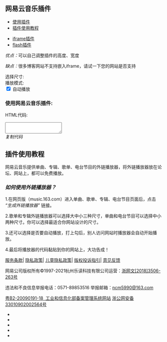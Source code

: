 <!DOCTYPE html>
<html>
<head>
<meta charset="utf-8">
<meta name="baidu_ssp_verify" content="39f14c78c537175eb4b5192c72d002c1" />
<meta name="baidu-site-verification" content="cNhJHKEzsD" />
<meta name="360-site-verification" content="e37aef53e3922913e2a6a4682e479b84" />
<meta name="sogou_site_verification" content="7zFjYjJaMq"/>
<meta name="msvalidate.01" content="0CA3171633345524D8CBED5E95C75FFF" />
<meta name="google-site-verification" content="rh2irYN2Lu028orAseOD3aXd5u7Eu1mqTfhoVaw2Ihg" />
<meta name="shenma-site-verification" content="12da4afc02bfe908ed0667f287167d11_1555581349" />
<meta property="qc:admins" content="27354635321361636375" />
<meta name="robots" content="nofollow">
<meta name="applicable-device" content="pc">
<title>网易云音乐</title>
<meta property="og:title" content="网易云音乐" />
<meta property="og:site_name" content="网易云音乐"/>
<script type="text/javascript">
if (location.pathname.indexOf("outchain") === -1) {
if (document.domain.match(/music.163.com$/)) {
document.domain = "music.163.com";
} else {
document.domain = document.domain;
}
}
var GDownloadLink="";
var GDevice = "phone";
var GFrom="";
var GClient="";
var GPlatform="other";
var GRef = '';
var GInApp = false;
var GMobile = false;
var GAbroad = false;
var GUser={userId:1619289317,nickname:"疯太大oo",avatarUrl:"http://p4.music.126.net/ma8NC_MpYqC-dK_L81FWXQ==/109951163250233892.jpg",birthday:"-2209017600000",userType:0,djStatus:0};
var GAllowRejectComment = false;
var GEnc = true;
var GEnvType = "online";
var GWebpSupport = "1";
var vipWebCashierRedirect = "1";
window.NEJ_CONF = {p_csrf:{cookie:'__csrf',param:'csrf_token'}};
GUtil = {
getBase:function(){
return location.protocol+'//'+location.hostname;
},
getPathAndHash:function(_url){//获取URL path 之后的所有内容,并将/#/替换成/m/使之成为path的一部分
if(!_url) return '';
var _reg0 = /^https?:\/\/.*?\//i,
_reg1 = /\/?#\/?/i;
return _url.replace(_reg0,'/').replace(_reg1,'/m/');
},
composeRefer:function(_url,_ref){//对所有的页面请求都加上ref参数表示被嵌套的来源
if(!_ref) return _url;
var _hi = _url.indexOf('#'),
_si = _url.indexOf('?');
if(_si>0&&(_si<_hi||_hi<0)){
return _url.substring(0,_si+1)+'ref='+_ref+'&'+_url.substring(_si+1);
}else if(_hi>0&&(_si<0||_si>_hi)){
return _url.substring(0,_hi)+'?ref='+_ref+_url.substring(_hi);
}else{
return _url+'?ref='+_ref;
}
}
};(function(){
var _ua = window.navigator.userAgent,
_isMobile = /(mobile|mobi|wap|iphone)/i.test(_ua),
_isAndroid = /android/i.test(_ua),
_isIpad = /(ipad)/i.test(_ua),
_igList = [/^\/xiami$/,/^\/live$/],//不需要以单页面打开的列表，比如某些活动页面
_pn = location.pathname,
_ydomainPath = ['home', 'activity','album','artist','djradio','radio','dj','login','mv','playlist','program','song','tiktoksong', 'uniplaylist','unisong','user','video','event','discover/toplist','user/home'],
_idx = _pn.lastIndexOf('/'),
_pReg = /\s*(\w+)\s*=\s*(\d+)\s*/,
_isOnCDN = function(type) {
return _ydomainPath.indexOf(type) !== -1;
},
_isOnline = function() {
return location.host.indexOf('music.163.com') !== -1
},
_getBase = function(type) {
return location.protocol + '//' + ((_isOnCDN(type) && _isOnline()) ? 'y.music.163.com' : location.hostname);
},
_redirect2mobile = function() {
var _type,_murl,
_id = 0,
_hash = location.hash,
_mReg = /^#\/?m?\/(share|song|playlist|djradio|dj|program|album|mv|artist|topic|radio|zysf|drqp|qp|activity|store|user|event|video|discover\/toplist|login)(\/(\d+))?/,
_base = location.protocol+'//'+location.hostname,
_sindex = _hash.lastIndexOf('?'),
_search = _sindex>-1?_hash.substring(_sindex+1):'',
_match = _mReg.exec(_hash);
// 用户等级页特殊处理
if (_hash === '#/user/level') {
location.href = _base + '/store/m/gain/mylevel';
return;
}
// 网易音乐人手册特殊处理
if (/^#\/series\b/.test(_hash)) {
var _seriesQuery = _search.replace('id', 'seriesId');
location.href = _base + '/m/topic/all?' + _seriesQuery;
return;
}
// 无hash || 不匹配 || 匹配但是商品之外不带参数 || 匹配且是排行榜
if (!_hash.length || !_match || (_match[1] != 'store' && !_search) || /share|discover\/toplist/.test(_match[1])) {
// 有hash && (没有参数 || 排行榜)
if ((!_search || /share|discover\/toplist/.test(_match[1])) && _hash.length) {
location.href = ((_match && _match[1]) ? _getBase(_match[1]) : _base) + '/' + _hash.replace('#', 'm');
} else {
location.href = _getBase('home') + '/m/';
}
return;
}
_type = _match[1];
_id = _match[3];
if (_type == 'dj') _type = 'program';
if (_type == 'store') {
_murl = /^#\/store\/(product|concert)\/detail/.test(_hash) ? _hash.replace('#/store', '/store/m') : '/store/m/product/index';
} else {
_murl = '/' + _type + '?' + (_id ? 'id=' + _id + '&' : '') + _search;
}
location.href = _getBase(_type) + (_isOnCDN(_type) ? '/m' : '') + _murl;
};
if(_isMobile || _isAndroid || _isIpad){
_redirect2mobile();
return;
}
if(!_pn||_pn=='/') return;
for(var i in _igList){
if(_igList[i].test(_pn)) return;
}
if(top==self){
location.href = '/#'+GUtil.getPathAndHash(location.href);
return;
}
//搜索引擎过来的内容页连接
if(top==self&&/^\/static\/(song|playlist|album|artist)/i.test(_pn)){
location.href = '/#'+_pn.substring(0,_idx).replace('/static/','/')+'?id='+_pn.substring(_idx+1);
}
})();
(function(){
var _addEvent = function(_node,_type,_cb){
if(_node.addEventListener){
_node.addEventListener(_type,_cb);
}else if(_node.attachEvent){
_node.attachEvent('on'+_type,_cb);
}
},
_pathPrefixArray = [
'/store/', // 商城
'/m/at/', // 活动
'/prime/m/', // 会员移动端页面
'/oauth2/', // 授权
'/m/oauth2/', // 授权
'/octave/', // 新数字专辑
'/v/', // 新数字专辑
'/st/', // 静态页面
'/nmusician/',// 音乐人
'/nact/', // 新活动
'/m/topic/', // 专栏移动端
'/show/m/', //演出移动端
],
_isNotMainsitePagePath = function(_pagePath){
// 对于非主站内的页面的跳转 需要排除
var _path = (_pagePath||'').replace(/^https?:\/\/.*?\//i, '/').split(/[?#]/)[0];
for(var i=0;i<_pathPrefixArray.length;i++){
if(_path.indexOf(_pathPrefixArray[i])===0) return true;
}
return false;
},
_onAnchorClick = function(_event){//截获所有<a>标签的点击事件，自定义页面的跳转
_event = _event||window.event;
var _el = _event.target||_event.srcElement,
_base = location.protocol+'//'+location.host;
while(_el&&_el!=document){
if(_el.tagName&&_el.tagName.toLowerCase()=='a'){
//fix ie6下有时javascript:;不能阻止默认事件的bug.
if(_el.href.indexOf('javascript:')>=0){
!!_event.preventDefault
? _event.preventDefault()
: _event.returnValue = !1;
return;
}
if(_event.button==2) return;//ff 右键会触发click事件
//商城有独立地顶栏了，排除掉。但会员、数字专辑、单曲的商品、订单页仍保持主站frame，
//这些url往往是通过/vip2, /payfee这样的地址跳转的，也没有问题，如果真的有，URL用#配置就好了
if(_isNotMainsitePagePath(_el.href)) return;
//新窗口打开的链接、云音乐单页面形式的链接、站外的链接不做拦截处理。
if(_el.target=='_blank'
||_el.target=='blank'
||_isNotSameHost(_el.href)
||_el.href==_base
||_el.href.indexOf(_base+'/#')>=0) return;
!!_event.preventDefault
? _event.preventDefault()
: _event.returnValue = !1;
location.dispatch2(_el.href);
break;
}else{
_el = _el.parentNode;
}
}
},
_isNotSameHost = function(_href){
var _same = true;
if(_href.charAt(0)!='/'){
var _index = _href.indexOf('//'+location.hostname);
if(_index > 0){
var _index2 = _href.indexOf('?');
if(_index2 > 0 && _index2 < _index){
_same = false;
}
}else{
_same = false;
}
}
return !_same;
};
_addEvent(document,'click',_onAnchorClick);
//扩展一个js中直接使用的页面跳转的方法，以拦截js中的页面跳转行为
location.dispatch2 = function(_url,_replace){
var delegate = false;
try{
delegate = !!top.GDispatcher;
}catch(e){
delegate = false;
}
// 处理对于非主站内的页面的跳转
if(_isNotMainsitePagePath(_url)){
if(delegate && top.location && top.location.href){
top.location.href = _url;
}else{
location.href = _url;
}
return;
}
if(delegate){
top.GDispatcher.dispatch(_url,_replace);
}else{
_url = GUtil.composeRefer(_url,GRef);
//邮箱音乐盒中，每次链接的跳转都要将proxy.html的地址合并到hash中
if(GRef&&GRef=='mail'){
var _hindex,_sindex,
_reg = /(https?:\/\/.+\/proxy.html)/,
_hreg = /#(.*?)$/,
_href = decodeURIComponent(location.href);
if(!_reg.test(decodeURIComponent(_url))&&_reg.test(_href)){
_hindex = _url.indexOf('#');
_sindex = _url.lastIndexOf('?');
if(_hindex>0){
_url = _url+(_sindex>_hindex?'&':'?')+'proxy='+encodeURIComponent(RegExp.$1);
}else{
_url = _url+'#proxy='+encodeURIComponent(RegExp.$1);
}
}
}
if(_replace){
location.replace(_url);
}else{
location.href = _url;
}
}
};
})();
(function start() {
var targetUrl = 'https://music.163.com';
// 首先检测hash规则, 在白名单内才进行跳转
var hashWhite = /^(\/discover|\/download|\/login)/ig;
// 如果当前域不是163域名，那么强制跳转到163.com
var siteReg = /^(https?:\/\/)?([a-zA-Z0-9]+(-?[a-zA-Z0-9])*\.){1,}?(163\.com)$/ig;
if(hashWhite.test(window.location.pathname) && !siteReg.test(window.location.hostname)){
top.location.href = targetUrl;
}
})();(function(){
if(window.addEventListener){
window.addEventListener('scroll', onScroll)
}else{
window.attachEvent('onscroll', onScroll)
}
try{
top.scrollTopbar(0);
}catch(e){
}
function onScroll(){
try{
top.scrollTopbar(Math.max(document.body.scrollTop, document.documentElement.scrollTop));
}catch(e){
//ignore
}
};
})();</script>
<base href="//music.163.com/" target="_top">
<link rel="shortcut icon" href="//s1.music.126.net/style/favicon.ico?v20180823" />
<link href="//s2.music.126.net/web/s/core_603fd33de14e4966b4362f1fb0c0234a.css?603fd33de14e4966b4362f1fb0c0234a" type="text/css" rel="stylesheet"/><link href="//s2.music.126.net/web/s/pt_frame_c3088b9117c9aad9d000091a014b147c.css?c3088b9117c9aad9d000091a014b147c" type="text/css" rel="stylesheet"/>
<link href="//s2.music.126.net/web/s/pt_outchain_index_098f3c4cdafe2d98d96ca6d12bd5c89f.css?098f3c4cdafe2d98d96ca6d12bd5c89f" type="text/css" rel="stylesheet"/>
</head>
<body>
<div data-module="outchain" data-sub="other" id="g_top" class="m-top">&nbsp;</div>
<div id="g_nav" class="m-subnav m-subnav-up f-pr"></div>
<script>
try{
top.matchNav("outchain", "other");
}catch(e){
}
</script>
<div class="g-bd7 f-cb" id="module-root">
<div class="g-sd7 f-ff1">
<h2 class="m-otctit f-ff2">网易云音乐插件</h2>
<ul class="m-otctab f-cb j-flag">
<li class="z-slt" data-type = "use">
<a href="/outchain/0/6627405668#/use"><i class="u-icn u-icn-otc u-icn-otc1"></i><span>使用插件</span></a>
</li>
<li data-type="how">
<a href="/outchain/0/6627405668#/how"><i class="u-icn u-icn-otc u-icn-otc2"></i><span>插件使用教程</span></a>
</li>
</ul>
</div>
<div class="g-mn7 s-flag">
<div class="g-mn7c">
<ul id="use-tab" class="u-tab f-cb">
<li data-type="html" class="first z-slt"><a href="/outchain/0/6627405668#/use/html">iframe插件</a></li>
<li data-type="flash"><a href="/outchain/0/6627405668#/use/flash">flash插件</a></li>
</ul>
<div class="g-preview">
<p class="m-otcpre f-ff1"><em class="f-fw1">优点：</em><span id="advantage">可以自己调整插件的高度、宽度</span></p>
<p class="m-otcpre f-ff1"><em class="f-fw1">缺点：</em><span id="disadvantage">很多博客网站不支持嵌入iframe，请试一下您的网站是否支持</span></p>
<div class="m-show j-flag"></div>
<form class="j-flag">
<div class="m-sels f-cb">
<label class="m-otcpre select f-ff1">选择尺寸:</label>
<div class="f-cb j-flag">
</div>
</div>
<div class="m-sels f-cb">
<label class="m-otcpre select f-ff1">播放模式:</label>
<div class="f-cb">
<label class="check"><input checked name="auto" type="checkbox" value="1" /> 自动播放</label>
</div>
</div>
</form>
<div class="g-use">
<h3 class="m-otcpre f-ff1">使用网易云音乐插件:</h3>
<div class="m-use">
<p class="cate">HTML代码:</p>
<textarea class="code u-txt j-flag"></textarea>
<div class="copy f-cb">
<a class="ccode" id="copyButton">
<em>复制代码</em>
</a>
</div>
</div>
</div>
</div>
</div>
</div>
<div class="g-mn7 s-flag hide">
<div class="g-mn7c">
<h2 class="m-ustit f-ff2">插件使用教程</h2>
<div class="g-preview f-ff1">
<p class="intro f-ff1">网易云音乐提供单曲、专辑、歌单、电台节目的外链播放器，将外链播放器放在论坛、网站上，都可以免费播放。</p>
<h3 class="how f-cb">
<a class="qsmark" ></a>
<em>如何使用外链播放器？</em>
</h3>
<p class="detail">1.在网页版（music.163.com）进入单曲、歌单、专辑、电台节目页面后，点击 <em>“生成外链播放器”</em> 链接。</p>
<p class="detail">2.歌单和专辑外链播放器可以选择大中小三种尺寸，单曲和电台节目可以选择中小两种尺寸。你可以选择最适合你网站设计的尺寸。</p>
<p class="detail">3.还可以选择是否要自动播放，打上勾后，别人访问网站时播放器会自动开始播放。</p>
<p class="detail">4.最后将播放器的代码黏贴到你的网站上，大功告成！</p>
</div>
</div>
</div>
</div>
<div class="g-ft ">
<div class="m-ft">
<div class="wrap f-cb">
<div class="copy">
<p class="link" id="music-link">
<a href="//st.music.163.com/official-terms/service" target="_blank" class="item s-fc4">服务条款</a><span class="line">|</span>
<a href="//st.music.163.com/official-terms/privacy" target="_blank" class="item s-fc4">隐私政策</a><span class="line">|</span>
<a href="//st.music.163.com/official-terms/children" target="_blank" class="item s-fc4">儿童隐私政策</a><span class="line">|</span>
<a href="//music.163.com/st/staticdeal/complaints.html" target="_blank" class="item s-fc4">版权投诉指引</a><span class="line">|</span>
<a id="g_feedback" href="#" class="s-fc4" onclick="nm.x.feedback();return false;" hidefocus="true">意见反馈</a>
</p>
<p class="right s-fc3">
<span class="sep span">网易公司版权所有©1997-2021</span><span class="span">杭州乐读科技有限公司运营：</span><a href="https://p1.music.126.net/Mos9LTpl6kYt6YTutA6gjg==/109951164248627501.png" target="_blank" class="alink s-fc3">浙网文[2018]3506-263号</a>
</p>
<p class="contact s-fc3">
<span class="sep span">违法和不良信息举报电话：0571-89853516</span>
<span class="span">举报邮箱：</span><a class="alink" href="mailto:ncm5990@163.com">ncm5990@163.com</a>
</p>
<p class="right s-fc3">
<a href="https://beian.miit.gov.cn/#/Integrated/index" rel="noopener noreferrer" target="_blank" class="alink s-fc3">粤B2-20090191-18&nbsp;&nbsp;工业和信息化部备案管理系统网站</a>
<a href="http://www.beian.gov.cn/portal/registerSystemInfo?recordcode=33010902002564" rel="noopener noreferrer" target="_blank" class="alink s-fc3 police-link">
<span class="police-logo"></span>
<span class="police-text">浙公网安备 33010902002564号</span>
</a>
</p>
</div>
<ul class="enter f-fr">
<li class="unit">
<a class="logo logonew logo-amped f-tid" href="https://web-amped.music.163.com/" target="_blank"></a>
<span class="tt tt-amped"></span>
</li>
<li class="unit">
<a class="logo logonew logo-auth f-tid" href="//music.163.com/st/userbasic#/auth" target="_blank"></a>
<span class="tt tt-auth"></span>
</li>
<li class="unit">
<a class="logo logonew logo-musician f-tid" href="//music.163.com/musician/artist" target="_blank"></a>
<span class="tt tt-musician"></span>
</li>
<li class="unit">
<a class="logo logonew logo-reward f-tid" href="//music.163.com/web/reward" target="_blank"></a>
<span class="tt tt-reward"></span>
</li>
<li class="unit">
<a class="logo logonew logo-cash f-tid" href="//music.163.com/uservideo#/plan" target="_blank"></a>
<span class="tt tt-cash"></span>
</li>
</ul>
</div>
</div>
</div>
<script>
var imgconfig = ""
var links = document.getElementById("music-link");
document.getElementById("g_feedback").className="item s-fc4";
var itemlink = document.createElement("a");
itemlink.className="s-fc4";
itemlink.innerHTML="";
itemlink.onclick=function() {
var path = "https://st.qa.igame.163.com";
if (window.location.href.indexOf("music.163.com") > -1) {
path = "https://st.music.163.com";
}
window.open(path+"/itempage/item.html?img="+encodeURIComponent(imgconfig));
}
var span = document.createElement("span");
span.className="line";
span.innerHTML="|";
links.append(span);
links.append(itemlink);
</script>
<a title="回到顶部" class="m-back" href="#" id="g_backtop" hidefocus="true" style="display:none;">回到顶部</a>
<div id="template-box" style="display:none;"> <div id="template-box" style="display:none;"> <textarea name="jst" id="ntp-login-nav" style="display:none;"><div class="lyct lyct-1 f-pr">
{if degrade}
<div class="login-list" style="min-height:332px">
<div class="n-log2 n-log2-1 f-cb">
<div class="u-main">
<div class="u-plt"></div>
<div class="f-mgt10">
<a href="javascript:;" data-action="login" data-type="mobile" class="u-btn2 u-btn2-2"><i>手机号登录</i></a>
</div>
<div class="f-mgt10">
<a href="javascript:;" class="u-btn2 u-btn2-1" data-action="reg"><i>注&#12288;册</i></a>
</div>
</div>
<div class="u-alt">
<ul>
<li><a href="https://music.163.com/api/sns/authorize?snsType=10&clientType=web2&callbackType=Login&forcelogin=true" target="_blank" data-action="login" data-type="thirdparty"><i class="u-mlg2 u-mlg2-wx"></i>微信登录</a></li>
<li><a href="https://music.163.com/api/sns/authorize?snsType=5&clientType=web2&callbackType=Login&forcelogin=true" target="_blank" data-action="login" data-type="thirdparty"><i class="u-mlg2 u-mlg2-qq"></i>QQ登录</a></li>
<li><a href="https://music.163.com/api/sns/authorize?snsType=2&clientType=web2&callbackType=Login&forcelogin=true" target="_blank" data-action="login" data-type="thirdparty"><i class="u-mlg2 u-mlg2-sn"></i>微博登录</a></li>
<li><a href="javascript:;" data-action="login" data-type="netease"><i class="u-mlg2 u-mlg2-wy"></i>网易邮箱帐号登录</a></li>
</ul>
</div>
<div class="u-official-terms">
<input type="checkbox" id="j-official-terms">
<label for="j-official-terms" style="margin-left: 2px;">同意</label>
<a href="http://st.music.163.com/official-terms/service" target="_blank" style="color:#507DAF">《服务条款》</a>
<a href="http://st.music.163.com/official-terms/privacy" target="_blank" style="color:#507DAF">《隐私政策》</a>
<a href="https://st.music.163.com/official-terms/children" target="_blank" style="color:#507DAF">《儿童隐私政策》</a>
</div>
</div>
</div>
{else}
<div class="login-list f-hide" style="min-height:332px">
<div class="n-log2 n-log2-1 f-cb">
<div class="u-main">
<div class="u-plt"></div>
<div class="f-mgt10">
<a href="javascript:;" data-action="login" data-type="mobile" class="u-btn2 u-btn2-2"><i>手机号登录</i></a>
</div>
<div class="f-mgt10">
<a href="javascript:;" class="u-btn2 u-btn2-1" data-action="reg"><i>注&#12288;册</i></a>
</div>
</div>
<div class="u-alt">
<ul>
<li><a href="https://music.163.com/api/sns/authorize?snsType=10&clientType=web2&callbackType=Login&forcelogin=true" target="_blank" data-action="login" data-type="thirdparty"><i class="u-mlg2 u-mlg2-wx"></i>微信登录</a></li>
<li><a href="https://music.163.com/api/sns/authorize?snsType=5&clientType=web2&callbackType=Login&forcelogin=true" target="_blank" data-action="login" data-type="thirdparty"><i class="u-mlg2 u-mlg2-qq"></i>QQ登录</a></li>
<li><a href="https://music.163.com/api/sns/authorize?snsType=2&clientType=web2&callbackType=Login&forcelogin=true" target="_blank" data-action="login" data-type="thirdparty"><i class="u-mlg2 u-mlg2-sn"></i>微博登录</a></li>
<li><a href="javascript:;" data-action="login" data-type="netease"><i class="u-mlg2 u-mlg2-wy"></i>网易邮箱帐号登录</a></li>
</ul>
</div>
<div class="u-official-terms">
<input type="checkbox" id="j-official-terms">
<label for="j-official-terms" style="margin-left: 2px;">同意</label>
<a href="http://st.music.163.com/official-terms/service" target="_blank" style="color:#507DAF">《服务条款》</a>
<a href="http://st.music.163.com/official-terms/privacy" target="_blank" style="color:#507DAF">《隐私政策》</a>
<a href="https://st.music.163.com/official-terms/children" target="_blank" style="color:#507DAF">《儿童隐私政策》</a>
</div>
</div>
<div class="n-scan" data-action="scan"></div>
</div>
<div class="lg n-login-scan" id="login-qrcode" style="min-height:332px">
<div class="cnt">
<div class="main j-flag">
<div class="f-cb">
<div class="phone"></div>
<div class="right">
<div class="title">扫码登录</div>
<div class="qr">
<div class="tip f-dn f-link j-flag f-hide">
<p>二维码已失效</p>
<a class="u-btn2" href="javascript:;" data-action="refresh">点击刷新</a>
</div>
<div class="canvas f-pen j-flag"></div>
</div>
<p class="txt j-flag">使用&nbsp;<a class="download-link" href="/download" target="_blank">网易云音乐APP</a>&nbsp;扫码登录</p>
</div>
</div>
</div>
<div class="suc j-flag f-hide">
<div class="suc-icon"></div>
<p class="suc-txt">扫描成功</p>
</div>
<p class="confirm j-flag f-hide">请在手机上确认登录</p>
<div id="otherbtn" class="otherbtn">
<a class="u-btn2 other f-hide" data-action="switch">选择其他登录模式</a>
</div>
</div>
</div>
{/if}
</div>
</textarea>
<textarea name="ntp" id="ntp-login-mobile" style="display:none;"><div class="lyct lyct-1">
<div class="n-log2 n-log2-2">
<div class="j-mob"></div>
<div class="f-mgt10">
<input type="password" name="pw" id="pw" class="j-pwd u-txt" placeholder="请输入密码" autocomplete="new-password">
</div>
<div class="j-err u-err" style="display:none;"><i class="u-icn u-icn-25"></i><span></span></div>
<div class="f-mgt10">
<label class="s-fc3"><input type="checkbox" checked="checked" class="j-auto u-auto">自动登录</label>
<a href="#" class="f-fr s-fc3" data-action="forget">忘记密码？</a>
</div>
<div class="f-mgt20">
<a class="j-primary u-btn2 u-btn2-2" hidefocus="true" href="#" data-action="login"><i>登&#12288;录</i></a>
</div>
</div>
<div class="js-btmbar n-loglink2 f-cb">
<a href="javascript:;" data-action="select" class="f-fl s-primary">&lt;&nbsp;&nbsp;其他登录方式</a>
<a href="javascript:;" data-action="reg" class="f-fr">没有帐号？免费注册&nbsp;&nbsp;&gt;</a>
</div>
</div>
</textarea>
<textarea name="ntp" id="ntp-login-netease" style="display:none;"><div class="lyct lyct-1 f-cb">
<div class="n-log2 n-log2-2">
<div class="f-pr" style="z-index:5;">
<input type="text" name="e" id="e" class="js-input u-txt" placeholder="请输入帐号" autocomplete="off">
<ul class="js-suggest u-fill" style="visibility:hidden;"></ul>
</div>
<div class="f-mgt10">
<input type="password" name="epw" id="epw" class="js-input u-txt" placeholder="请输入密码" autocomplete="new-password">
</div>
<div class="js-captcha"></div>
<div class="ScapTcha js-scaptcha"></div>
<div class="u-err" style="display:none;"><i class="u-icn u-icn-25"></i><span></span></div>
<div class="f-mgt10">
<label class="s-fc3"><input type="checkbox" checked="checked" class="u-auto">自动登录</label>
<a href="//reg.163.com/getpasswd/RetakePassword.jsp" target="_blank" class="f-fr s-fc3">忘记密码？</a>
</div>
<div class="f-mgt20">
<a class="js-primary u-btn2 u-btn2-2" hidefocus="true" href="#" data-action="login"><i>登&#12288;录</i></a>
</div>
</div>
<div class="n-loglink2"><a href="javascript:;" data-action="select" class="s-primary">&lt;&nbsp;&nbsp;其他登录方式</a></div>
</div>
</textarea>
<textarea name="jst" id="jst-login-suggest" style="display:none;">{list suggests as item}
<li class="f-thide"><a href="#" data-action="suggest" title="${item|escape}">${item|escape}</a></li>
{/list}
</textarea>
<textarea name="ntp" id="ntp-reg-mobile" style="display:none;"><div class="lyct lyct-1 f-cb">
<div class="n-log2 n-log2-2">
<div class="s-fc3"><label>手机号：</label></div>
<div class="j-mob f-mgt10"></div>
<div class="f-mgt10 s-fc3"><label>密码：</label></div>
<div class="f-mgt10">
<input type="password" class="j-pwd u-txt" placeholder="设置登录密码，不少于8位" autocomplete="new-password">
</div>
<div class="j-err u-err"><i class="u-icn u-icn-25"></i><span></span></div>
<div class="pwd-validation f-hide">
<div class="j-err u-err j-pwd-valid"><i class="u-icn"></i><span>密码不能包含空格</span></div>
<div class="j-err u-err j-pwd-valid"><i class="u-icn"></i><span>包含字母、数字、符号中至少两种</span></div>
<div class="j-err u-err j-pwd-valid"><i class="u-icn"></i><span>密码长度为8-20位</span></div>
</div>
<div class="f-mgt20">
<a class="j-btn j-nextstep u-btn2 u-btn2-2" hidefocus="true" href="javascript:;" data-action="ok"><i>下一步</i></a>
</div>
</div>
<div class="n-loglink2"><a href="javascript:;" data-action="back" class="s-primary">&lt;&nbsp;&nbsp;返回登录</a></div>
</div>
</textarea>
<textarea name="ntp" id="ntp-verifycaptcha" style="display:none;"><div class="lyct lyct-1 f-cb">
<div class="n-log2 n-log2-2">
<p class="js-tip f-hide u-tip">云音乐将不再支持 <strong class="s-fc1">腾讯微博</strong> 登录方式，<br/>请绑定手机号，以免后续无法使用该帐号</p>
<div class="js-mobwrap f-hide f-pdb20">
<p class="s-fc3">你的手机号：<strong class="s-fc1">+<span class="js-code"></span>&nbsp;<span class="js-mob"></span></strong></p>
<p class="s-fc4 f-mgt5">为了安全，我们会给你发送短信验证码</p>
</div>
<div class="js-mobwrap f-hide f-pdb10">
<div class="s-fc3"><label class="js-lbl"></label></div>
<div class="j-mob f-mgt10"></div>
<div class="s-fc3 f-mgt10"><label>验证码：</label></div>
</div>
<div id="captcha-input">
</div>
<div class="f-mgt20">
<a class="js-next u-btn2 u-btn2-2" hidefocus="true" href="#" data-action="next"><i></i></a>
</div>
</div>
<div class="js-btmbar n-loglink2 f-cb f-hide">
<a href="javascript:;" data-action="back" class="js-back f-hide f-fl s-primary">&lt;&nbsp;&nbsp;返回登录</a>
</div>
</div>
</textarea>
<textarea name="ntp" id="ntp-oldphonecheck" style="display:none;"><div class="lyct lyct-1 f-cb">
<div class="n-log2 n-log2-2" style="width:250px;">
<p class="js-tip f-hide u-tip">云音乐将不再支持 <strong class="s-fc1">腾讯微博</strong> 登录方式，<br/>请绑定手机号，以免后续无法使用该帐号</p>
<div class="js-mobwrap f-hide f-pdb20">
<p class="s-fc3">你的手机号：<strong class="s-fc1">+<span class="js-code"></span>&nbsp;<span class="js-mob"></span></strong></p>
<p class="s-fc4 f-mgt5">为了安全，我们会给你发送短信验证码</p>
</div>
<div class="js-mobwrap f-pdb10">
<div class="s-fc3">
<label class="js-lbl">输入要解绑的完整手机号，用于验证您的身份</label>
</div>
<div class="f-mgt10 clearfix">
<div class="u-txtwrap">
<input type="text" class="js-txt u-txt" placeholder="请输入手机号" style="padding: 5px 6px;float: none;width: 100%">
</div>
</div>
<div class="u-err f-hide f-fl">
<i class="u-icn u-icn-25"></i><span class="errTxt"></span>
</div>
</div>
<div class="f-mgt20 f-tc">
<a class="js-next u-btn2 u-btn2-2" hidefocus="true" href="javascript:void(0);" data-action="next"><i>下一步</i></a>
</div>
</div>
<div class="js-btmbar n-loglink2 f-cb f-hide">
<a href="javascript:;" data-action="back" class="js-back f-hide f-fl s-primary">&lt;&nbsp;&nbsp;返回登录</a>
<a href="javascript:;" data-action="skip" class="js-skip f-hide f-fr">跳过&nbsp;&nbsp;&gt;</a>
</div>
</div>
</textarea>
<textarea name="jst" id="m-verifycaptcha-input" style="display:none;"><div class="f-cb">
<input style="box-sizing: content-box;" type="text" class="js-input u-txt u-txt2" placeholder="请输入验证码" value="">
<span class="js-cd u-cd f-hide"></span>
<a href="#" class="js-send u-btn2 u-btn2-1 f-hide" data-action="send"><i>获取验证码</i></a>
<div class="u-err"><i class="u-icn u-icn-25"></i><span></span></div>
</div>
</textarea>
<textarea name="jst" id="m-verifycaptcha-input2" style="display:none;"><div class="f-cb">
<div class="u-word">
<input type="text" class="js-input u-txt u-txt3" value="" maxlength="1" data-index="0">
</div>
<div class="u-word">
<input type="text" class="js-input u-txt u-txt3" value="" maxlength="1" data-index="1">
</div>
<div class="u-word">
<input type="text" class="js-input u-txt u-txt3" value="" maxlength="1" data-index="2">
</div>
<div class="u-word">
<input type="text" class="js-input u-txt u-txt3" value="" maxlength="1" data-index="3">
</div>
</div>
<div class="send">
<span class="js-cd u-btn u-btn2 f-hide"></span>
<a href="#" class="js-send u-btn f-hide" data-action="send" style="height:31px;"><i>获取验证码</i></a>
</div>
<div class="u-err"><i class="u-icn u-icn-25"></i><span></span></div>
</textarea>
<textarea name="ntp" id="ntp-setnickname" style="display:none;"><div class="lyct lyct-1 f-cb">
<div class="n-log2 n-log2-3">
<p class="s-fc1 f-tc">取一个昵称，让大家记住你</p>
<div class="f-mgt20">
<input type="text" class="js-flag u-txt" placeholder="昵称不少于4个字母或2个汉字">
</div>
<div class="f-cb ScapTcha js-flag" style="margin-top:10px;"></div>
<div class="u-err js-flag" class="f-hide"><i class="u-icn u-icn-25"></i><span></span></div>
<div class="f-mgt20">
<a class="u-btn2 u-btn2-2 js-flag" hidefocus="true" href="#" data-action="ok"><i>开启云音乐</i></a>
</div>
</div>
</div>
</textarea>
<textarea name="ntp" id="ntp-reg-setting" style="display:none;"><div class="lyct lyct-1 f-cb">
<div class="n-log2 n-log2-3">
<p class="js-tip s-fc1 f-tc f-mg20">取一个昵称，让大家记住你</p>
<div class="f-mgt20">
<input type="text" class="js-input u-txt" placeholder="昵称不少于4个字母或2个汉字">
</div>
<div class="u-err" class="f-hide"><i class="u-icn u-icn-25"></i><span></span></div>
<div class="f-mgt20">
<a class="js-primary u-btn2 u-btn2-2" hidefocus="true" href="#" data-action="ok"><i>开启云音乐</i></a>
</div>
</div>
</div>
</textarea>
<textarea name="ntp" id="ntp-setpassword" style="display:none;"><div class="lyct lyct-1 f-cb">
<div class="n-log2 n-log2-3">
<p class="js-tip u-tip f-hide">云音乐将不再支持 <strong class="s-fc1">腾讯微博</strong> 登录方式，<br/>设置登录密码，以后可以使用手机号登录</p>
<p class="js-tip s-fc3 f-hide">你的手机号：<strong class="s-fc1">+<span class="js-code"></span>&nbsp;<span class="js-mob"></span></strong></p>
<p class="js-tip s-fc3 f-mg20 f-tc f-hide">设置密码后，可以直接用该手机号+密码登录</p>
<div class="f-mgt10">
<input type="password" class="js-input u-txt f-mgt10" placeholder="设置登录密码，不少于8位" autocomplete="new-password">
</div>
<div class="u-err f-hide"><i class="u-icn u-icn-25"></i><span></span></div>
<div class="pwd-validation f-hide">
<div class="j-err u-err j-pwd-valid"><i class="u-icn"></i><span>密码不能包含空格</span></div>
<div class="j-err u-err j-pwd-valid"><i class="u-icn"></i><span>包含字母、数字、符号中至少两种</span></div>
<div class="j-err u-err j-pwd-valid"><i class="u-icn"></i><span>密码长度为8-20位</span></div>
</div>
<div class="f-mgt20">
<a class="js-primary u-btn2 u-btn2-2" hidefocus="true" href="#" data-action="ok"><i></i></a>
</div>
</div>
<div class="js-btmbar n-loglink2 f-cb f-hide">
<a href="javascript:;" data-action="skip" class="f-fr">跳过&nbsp;&nbsp;&gt;</a>
</div>
</div>
</textarea>
<textarea name="txt" id="txt-login-captcha" style="display:none;"><div class="f-mgt10">
<input id="captcha" type="text" class="u-txt u-code j-flag" placeholder="请输入验证码">
<img class="u-captcha j-flag" src="">
</div>
</textarea>
<textarea name="ntp" id="m-captcha-layer" style="display:none;"><div class="wrap">
<p class="s-fc3">如果你不是机器人输入验证码一定没问题！</p>
<p class="input f-cb j-flag">
</p>
<div class="u-err f-hide j-flag"><i class="u-icn u-icn-25"></i>帐号或密码错误</div>
<div class="btnwrap">
<a data-action="ok" class="u-btn2 u-btn2-2 u-btn2-w2" hidefocus="true" href="javascript:;"><i>确 定</i></a>
<a data-action="cc" class="u-btn2 u-btn2-1 u-btn2-w2" hidefocus="true" href="javascript:;"><i>取消</i></a>
</div>
</div>
</textarea>
<textarea name="ntp" id="wgt-phone-input" style="display:none;"><div class="u-phonewrap">
<a class="current" href="javascript:;" data-action="toggle">
<span class="j-code">+86</span>
<span class="icn u-icn2 u-icn2-17"></span>
</a>
<div class="txtwrap">
<input style="box-sizing: content-box;" type="text" name="p" id="p" class="j-phone txt u-txt" placeholder="请输入手机号" autocomplete="off">
</div>
<ul class="j-list options f-hide"></ul>
</div>
</textarea>
<textarea name="jst" id="wgt-countrycode-item" style="display:none;">{list countries as x}
<li class="itm f-cb" data-action="select" data-index="${x_index}">
<span class="lt">${x.zh}</span>
<span class="rt">+${x.code}</span>
</li>
{/list}
</textarea>
<textarea name="ntp" id="ntp-loginverify" style="display:none;"><div class="lyct lyct-1 f-cb">
<div class="n-log2 n-log2-3">
<div class="pic"></div>
<p class="s-fc1 f-tc">
由于你在非受信任的设备上登录，需要进行短信验证(<span class="js-mobile"></span>)
</p>
<div class="f-mgt20">
<a class="u-btn2 u-btn2-2 js-flag" hidefocus="true" data-action="ok"><i>通过短信验证身份</i></a>
</div>
</div>
</div>
</textarea>
</div>
<textarea name="ntp" id="m-wgt-selector" style="display:none;"><div class="u-slt f-pr"><span class="curr f-thide"></span><i class="btn"></i><ul></ul></div>
</textarea>
<textarea name="jst" id="m-wgt-selector-list" style="display:none;">{list data as x}<li class="f-thide"><a href="#" data-value="${x.v}" title="${x.t}">${x.t}</a></li>{/list}
</textarea>
<textarea name="ntp" id="m-wgt-create" style="display:none;"><div class="lyct m-crgd f-cb f-tc">
<p>歌单名：<input type="text" class="u-txt j-flag"></p>
<div class="u-err f-vhide j-flag"><i class="u-icn u-icn-25"></i>错误提示</div>
<p class="tip s-fc4">可通过“收藏”将音乐添加到新歌单中</p>
<div class="btn">
<a href="javascript:;" class="u-btn2 u-btn2-2 u-btn2-w2 j-flag" hidefocus="true"><i>新 建</i></a>
<a href="javascript:;" class="u-btn2 u-btn2-1 u-btn2-w2 j-flag" hidefocus="true"><i>取 消</i></a>
</div>
</div>
</textarea>
<textarea name="ntp" id="m-wgt-comment" style="display:none;"><div class="u-title u-title-1">
<h3><span class="f-ff2">评论</span></h3><span class="sub s-fc3">共<span class="j-flag">0</span>条评论</span>
</div>
<div class="m-cmmt">
<div class="iptarea">
<div class="head"><img src="http://p3.music.126.net/ma8NC_MpYqC-dK_L81FWXQ==/109951163250233892.jpg?param=50y50"></div>
<div class="j-flag"></div>
</div>
<div class="cmmts j-flag"></div>
<div class="j-flag"></div>
</div>
</textarea>
<textarea name="ntp" id="m-wgt-comment2" style="display:none;"><div class="m-dynamic">
<div class="dbox dbox-cmt">
<span class="darr"><i class="bd">◆</i><i class="bg">◆</i></span>
<div class="m-cmmt m-cmmt-s">
<div class="iptarea j-flag">
</div>
<div class="cmmts">
<div class="j-flag"></div>
<div class="dmore dmore-cmt f-cb">
<div class="dhas s-fc3">后面还有<span class="j-flag">0</span>条评论，<a data-type="viewmore" class="s-fc3 f-ff1" href="javascript:void(0)">查看更多&gt;</a></div>
<a data-type="cc" class="dtoggle" href="javascript:void(0)">收起<i data-type="cc" class="u-icn u-icn-61"></i></a>
</div>
</div>
</div>
</div>
</div>
</textarea>
<textarea name="ntp" id="m-wgt-comment3" style="display:none;"><div class="dcmt">
<p><span class="f-fw1">评论</span> (<span class="j-flag"></span>)</p>
<div class="m-cmmt m-cmmt-s">
<div class="iptarea j-flag">
</div>
<div class="cmmts j-flag">
</div>
<div class="j-flag">
</div>
</div>
</div>
</textarea>
<textarea name="jst" id="m-wgt-comment-item" style="display:none;"> {list beg..end as y}
{var x=xlist[y]}
{if !!x}
<div id="${x.commentId|seed}" class="itm" data-id="${x.commentId}">
<div class="head">
<a href="/user/home?id=${x.user.userId}"><img src="${x.user.avatarUrl}?param=50y50"></a>
</div>
<div class="cntwrap">
<div class="">
<div class="cnt f-brk">
<a href="/user/home?id=${x.user.userId}" class="s-fc7">${escape(x.user.nickname)}</a>
{if x.user.avatarDetail && x.user.avatarDetail.identityIconUrl}
<img style="margin-right:5px;vertical-align:-2px;" width=13 height=13 src="${x.user.avatarDetail.identityIconUrl}" />
{/if}
{if x.user.vipRights}
{if x.user.vipRights.associator && x.user.vipRights.associator.rights && x.user.vipRights.redVipLevel}
{if x.user.vipRights.redVipLevel == 1}
<img src="//p6.music.126.net/obj/wo3DlcOGw6DClTvDisK1/4213922817/9124/a83c/7eb7/6d7d81b608bfb56d7fb286bd8eb72346.png"
class="brand-tag brand-vip" />
{elseif x.user.vipRights.redVipLevel == 2}
<img src="//p5.music.126.net/obj/wo3DlcOGw6DClTvDisK1/4213922900/5a1b/446b/b722/ec5a532c258824e8b59a45c166195e90.png"
class="brand-tag brand-vip" />
{elseif x.user.vipRights.redVipLevel == 3}
<img src="//p6.music.126.net/obj/wo3DlcOGw6DClTvDisK1/4213922957/d393/4206/8928/a082dd9a7e7bb69e84b138b8df7bbcd0.png"
class="brand-tag brand-vip" />
{elseif x.user.vipRights.redVipLevel == 4}
<img src="//p6.music.126.net/obj/wo3DlcOGw6DClTvDisK1/4213923065/dc4e/2b9c/7677/20a6644c6e3a093d7accce919ae7b169.png"
class="brand-tag brand-vip" />
{elseif x.user.vipRights.redVipLevel == 5}
<img src="//p5.music.126.net/obj/wo3DlcOGw6DClTvDisK1/4213923094/81eb/9288/68a5/a427a0dbf899d616c3f715272a71ee59.png"
class="brand-tag brand-vip" />
{elseif x.user.vipRights.redVipLevel == 6}
<img src="//p6.music.126.net/obj/wo3DlcOGw6DClTvDisK1/4213923139/f08a/c6ea/10ee/f7e2deef21937a1042e370c47525c956.png"
class="brand-tag brand-vip" />
{elseif x.user.vipRights.redVipLevel == 7}
<img src="//p5.music.126.net/obj/wo3DlcOGw6DClTvDisK1/4213923212/f4f1/83be/e735/2099233f0f7b80e35aff0ab77374ee41.png"
class="brand-tag brand-vip" />
{/if}
{elseif x.user.vipRights.musicPackage && x.user.vipRights.musicPackage.rights}
<img src="//p1.music.126.net/G2KYG9JjrGGP5grSaXOZaw==/109951163309837705.png"
class="brand-tag brand-package" />
{elseif x.user.vipRights.redVipAnnualCount >= 1}
<img src="//p1.music.126.net/y8pM-M1mytg6B1ThedCbJA==/109951163709550847.png" class="brand-tag brand-vip"/>
{elseif x.user.vipRights.associator && x.user.vipRights.associator.rights}
<img src="//p1.music.126.net/iOnYL-pAvH2LuQfStGOjfQ==/109951163709553273.png"
class="brand-tag brand-vip" />
{/if}
{/if}
{if !!x.beRepliedUser}
&nbsp;回复&nbsp;<a href="/user/home?id=${x.beRepliedUser.userId}" class="s-fc7">${escape(x.beRepliedUser.nickname)}</a>
${getAuthIcon(x.beRepliedUser)}
{if x.beRepliedUser.vipRights}
{if x.beRepliedUser.vipRights.associator && x.beRepliedUser.vipRights.associator.rights}
{if x.beRepliedUser.vipRights.redVipAnnualCount >= 1}
<img src="//p1.music.126.net/y8pM-M1mytg6B1ThedCbJA==/109951163709550847.png" class="brand-tag brand-vip"/>
{else}
<img src="//p1.music.126.net/iOnYL-pAvH2LuQfStGOjfQ==/109951163709553273.png"
class="brand-tag brand-vip" />
{/if}
{elseif x.beRepliedUser.vipRights.musicPackage && x.beRepliedUser.vipRights.musicPackage.rights}
<img src="//p1.music.126.net/G2KYG9JjrGGP5grSaXOZaw==/109951163309837705.png"
class="brand-tag brand-package" />
{/if}
{/if}
{/if}
：${getRichText(escape(x.content),'s-fc7')}
{if !!x.expressionUrl}
<div class="u-expression"><img src="${x.expressionUrl}?param=70y70"></img></div>
{/if}
</div>
</div>
{if x.beReplied&&x.beReplied.length}
{var replied = x.beReplied[0]}
<div class="que f-brk f-pr s-fc3">
<span class="darr"><i class="bd">◆</i><i class="bg">◆</i></span>
{if (replied && replied.status>=0) && (replied.content || replied.expressionUrl)}
<a class="s-fc7" href="/user/home?id=${replied.user.userId}">${replied.user.nickname}${getAuthIcon(replied.user)}</a>
{if replied.user.vipRights}
{if replied.user.vipRights.associator && replied.user.vipRights.associator.rights}
{if replied.user.vipRights.redVipAnnualCount >= 1}
<img src="//p1.music.126.net/y8pM-M1mytg6B1ThedCbJA==/109951163709550847.png" class="brand-tag brand-vip"/>
{else}
<img src="//p1.music.126.net/iOnYL-pAvH2LuQfStGOjfQ==/109951163709553273.png"
class="brand-tag brand-vip" />
{/if}
{elseif replied.user.vipRights.musicPackage && replied.user.vipRights.musicPackage.rights}
<img src="//p1.music.126.net/G2KYG9JjrGGP5grSaXOZaw==/109951163309837705.png"
class="brand-tag brand-package" />
{/if}
{/if}
：${getRichText(escape(replied.content),'s-fc7')}
{if !!replied.expressionUrl}
<div class="u-expression"><img src="${replied.expressionUrl}?param=70y70"></img></div>
{/if}
{else}
该评论已删除
{/if}
</div>
{/if}
<div class="rp">
<div class="time s-fc4">${timeformat(x.time)}</div>
{if x.topCommentId}<span class="top">音乐人置顶</span>{/if}
{if canTop()&&GUser&&GUser.userId&&(GUser.userId==x.user.userId)}
<span class="dlt">{if x.topCommentId}<a href="javascript:void(0)" class="s-fc3" data-id="${x.commentId}" data-tid="${x.topCommentId}" data-type="canceltop">解除置顶</a>{else}<a href="javascript:void(0)" class="s-fc3" data-id="${x.commentId}" data-type="gotop">置顶评论</a>{/if}<span class="sep">|</span></span>
{/if}
{if GUser&&GUser.userId&&(GUser.userId==x.user.userId||GUser.userId==resUserId)}
<span class="dlt"><a href="javascript:void(0)" class="s-fc3" data-id="${x.commentId}" {if x.topCommentId}data-tid="${x.topCommentId}" {/if}data-type="delete">删除</a><span class="sep">|</span></span>
{else}
<span class="dlt"><span style="display: none;" class="j-delete-comment"><a href="javascript:void(0)" class="s-fc3" data-id="${x.commentId}" {if x.topCommentId}data-tid="${x.topCommentId}" {/if}data-type="delete">删除</a><span class="sep">|</span></span></span>
{/if}
{if GAllowRejectComment}
{if hot||!x.isRemoveHotComment}
<span class="dlt"><a href="javascript:void(0)" class="s-fc3" data-id="${x.commentId}" data-type="reject">移除精彩评论</a><span class="sep">|</span></span>
{else}
<span class="s-fc3">已移除精彩评论</span><span class="sep">|</span>
{/if}
{/if}
{if !x.topCommentId}<a data-id="${x.commentId}" data-type="{if !x.liked}like{else}unlike{/if}" href="javascript:void(0)"><i class="zan u-icn2 u-icn2-{if x.liked}13{else}12{/if}"></i>{if x.likedCount} (${getPlayCount(x.likedCount)}){/if}</a>
<span class="sep">|</span>{/if}
<a href="javascript:void(0)" class="s-fc3" data-id="${x.commentId}" data-type="reply">回复</a>
</div>
</div>
</div>
{/if}
{/list}
</textarea>
<textarea name="jst" id="m-wgt-comment-item-2" style="display:none;"> {list beg..end as y}
{var x=xlist[y]}
<div class="itm" data-id="${x.commentId}">
<div class="head">
<a href="/user/home?id=${x.user.userId}"><img src="${x.user.avatarUrl}?param=50y50"></a>
</div>
<div class="cntwrap">
<div class="cnt2 f-brk">
<a href="/user/home?id=${x.user.userId}" class="s-fc7">${escape(x.user.nickname)}</a>
{if x.user.avatarDetail && x.user.avatarDetail.identityIconUrl}
<img style="margin-right:5px;vertical-align:-2px;" width=13 height=13 src="${x.user.avatarDetail.identityIconUrl}" />
{/if}
{if x.user.vipRights}
{if x.user.vipRights.associator && x.user.vipRights.associator.rights}
{if x.user.vipRights.redVipAnnualCount >= 1}
<img src="//p1.music.126.net/y8pM-M1mytg6B1ThedCbJA==/109951163709550847.png" class="brand-tag brand-vip"/>
2
{else}
{if x.user.vipRights.redVipLevel == 1}
<img src="//p6.music.126.net/obj/wo3DlcOGw6DClTvDisK1/4213922817/9124/a83c/7eb7/6d7d81b608bfb56d7fb286bd8eb72346.png"
class="brand-tag brand-vip" />
{elseif x.user.vipRights.redVipLevel == 2}
<img src="//p5.music.126.net/obj/wo3DlcOGw6DClTvDisK1/4213922900/5a1b/446b/b722/ec5a532c258824e8b59a45c166195e90.png"
class="brand-tag brand-vip" />
{elseif x.user.vipRights.redVipLevel == 3}
<img src="//p6.music.126.net/obj/wo3DlcOGw6DClTvDisK1/4213922957/d393/4206/8928/a082dd9a7e7bb69e84b138b8df7bbcd0.png"
class="brand-tag brand-vip" />
{elseif x.user.vipRights.redVipLevel == 4}
<img src="//p6.music.126.net/obj/wo3DlcOGw6DClTvDisK1/4213923065/dc4e/2b9c/7677/20a6644c6e3a093d7accce919ae7b169.png"
class="brand-tag brand-vip" />
{elseif x.user.vipRights.redVipLevel == 5}
<img src="//p5.music.126.net/obj/wo3DlcOGw6DClTvDisK1/4213923094/81eb/9288/68a5/a427a0dbf899d616c3f715272a71ee59.png"
class="brand-tag brand-vip" />
{elseif x.user.vipRights.redVipLevel == 6}
<img src="//p6.music.126.net/obj/wo3DlcOGw6DClTvDisK1/4213923139/f08a/c6ea/10ee/f7e2deef21937a1042e370c47525c956.png"
class="brand-tag brand-vip" />
{elseif x.user.vipRights.redVipLevel == 7}
<img src="//p5.music.126.net/obj/wo3DlcOGw6DClTvDisK1/4213923212/f4f1/83be/e735/2099233f0f7b80e35aff0ab77374ee41.png"
class="brand-tag brand-vip" />
{/if}
{/if}
{elseif x.user.vipRights.musicPackage && x.user.vipRights.musicPackage.rights}
<img src="//p1.music.126.net/G2KYG9JjrGGP5grSaXOZaw==/109951163309837705.png"
class="brand-tag brand-package" />
{/if}
{/if}
{if !!x.beRepliedUser}
&nbsp;回复&nbsp;<a href="/user/home?id=${x.beRepliedUser.userId}" class="s-fc7">${escape(x.beRepliedUser.nickname)}</a>
${getAuthIcon(x.beRepliedUser)}
{if x.beRepliedUser.vipRights}
{if x.beRepliedUser.vipRights.associator && x.beRepliedUser.vipRights.associator.rights}
{if x.beRepliedUser.vipRights.redVipAnnualCount >= 1}
<img src="//p1.music.126.net/y8pM-M1mytg6B1ThedCbJA==/109951163709550847.png" class="brand-tag brand-vip"/>
{else}
<img src="//p1.music.126.net/iOnYL-pAvH2LuQfStGOjfQ==/109951163709553273.png"
class="brand-tag brand-vip" />
{/if}
{elseif x.beRepliedUser.vipRights.musicPackage && x.beRepliedUser.vipRights.musicPackage.rights}
<img src="//p1.music.126.net/G2KYG9JjrGGP5grSaXOZaw==/109951163309837705.png"
class="brand-tag brand-package" />
{/if}
{/if}
{/if}
：${getRichText(escape(x.content),'s-fc7')}
{if !!x.expressionUrl}
<div class="u-expression"><img src="${x.expressionUrl}?param=70y70"></img></div>
{/if}
</div>
{if x.beReplied&&x.beReplied.length}
{var replied = x.beReplied[0]}
<div class="que f-brk f-pr s-fc3">
<span class="darr"><i class="bd">◆</i><i class="bg">◆</i></span>
{if replied&&replied.content}
<a class="s-fc7" href="/user/home?id=${replied.user.userId}">${replied.user.nickname}${getAuthIcon(replied.user)}</a>
{if replied.user.vipRights}
{if replied.user.vipRights.associator && replied.user.vipRights.associator.rights}
{if replied.user.vipRights.redVipAnnualCount >= 1}
<img src="//p1.music.126.net/y8pM-M1mytg6B1ThedCbJA==/109951163709550847.png" class="brand-tag brand-vip"/>
{else}
<img src="//p1.music.126.net/iOnYL-pAvH2LuQfStGOjfQ==/109951163709553273.png"
class="brand-tag brand-vip" />
{/if}
{elseif replied.user.vipRights.musicPackage && replied.user.vipRights.musicPackage.rights}
<img src="//p1.music.126.net/G2KYG9JjrGGP5grSaXOZaw==/109951163309837705.png"
class="brand-tag brand-package" />
{/if}
{/if}
：${getRichText(escape(replied.content),'s-fc7')}
{else}
该评论已删除
{/if}
</div>
{/if}
<div class="rp">
<div class="time s-fc4">${timeformat(x.time)}</div>
{if GUser&&GUser.userId&&(GUser.userId==x.user.userId||GUser.userId==resUserId)}
<span class="dlt">
<a href="javascript:void(0)" class="s-fc3" data-id="${x.commentId}" data-type="delete">删除</a><span class="sep">|</span>
</span>
{else}
<span class="dlt"><span style="display: none;" class="j-delete-comment"><a href="javascript:void(0)" class="s-fc3" data-id="${x.commentId}" {if x.topCommentId}data-tid="${x.topCommentId}" {/if}data-type="delete">删除</a><span class="sep">|</span></span></span>
{/if}
<a data-id="${x.commentId}" data-type="{if !x.liked}like{else}unlike{/if}" href="javascript:void(0)"><i class="zan u-icn2 u-icn2-{if x.liked}13{else}12{/if}"></i>{if x.likedCount} (${getPlayCount(x.likedCount)}){/if}</a>
<span class="sep">|</span>
<a href="javascript:void(0)" class="s-fc3" data-id="${x.commentId}" data-type="reply">回复</a>
</div>
</div>
</div>
{/list}
</textarea>
<textarea name="jst" id="m-wgt-input-1" style="display:none;"> <div class="m-cmmtipt f-cb f-pr">
<div class="u-txtwrap holder-parent f-pr">
<textarea class="u-txt area j-flag" data-type="0" placeholder="${placeholder}"><&#47;textarea>
</div>
<div class="btns f-cb f-pr">
<i class="icn u-icn u-icn-36 j-flag"></i><i class="icn u-icn u-icn-41 j-flag"></i>
<a href="javascript:void(0)" class="btn u-btn u-btn-1 j-flag">评论</a>
<span class="zs s-fc4 j-flag">110/120</span>
</div>
<div class="corr u-arr"><em class="arrline">◆</em><span class="arrclr">◆</span></div>
</div>
</textarea>
<textarea name="jst" id="m-wgt-input-2" style="display:none;"> <div class="rept m-quk m-quk-1 f-pr">
<div class="iner">
<div class="corr u-arr u-arr-1"><em class="arrline">◆</em><span class="arrclr">◆</span></div>
<div class="m-cmmtipt m-cmmtipt-1 f-cb f-pr">
<div class="u-txtwrap holder-parent f-pr j-wrap">
<textarea class="u-txt area j-flag" placeholder="${placeholder}"><&#47;textarea>
</div>
<div class="btns f-cb f-pr">
<i class="icn u-icn u-icn-36 j-flag"></i><i class="icn u-icn u-icn-41 j-flag"></i>
<a href="javascript:void(0)" class="btn u-btn u-btn-1 j-flag">回复</a>
<span class="zs s-fc4 j-flag">110/120</span>
</div>
</div>
</div>
</div>
</textarea>
<textarea name="jst" id="m-wgt-input-3" style="display:none;"> <div class="m-cmmtipt f-cb f-pr">
<div class="u-txtwrap holder-parent f-pr">
<textarea class="u-txt area j-flag" placeholder="${placeholder}"><&#47;textarea>
</div>
<div class="btns f-cb f-pr">
<i class="icn u-icn u-icn-36 j-flag"></i><i class="icn u-icn u-icn-41 j-flag"></i>
<a class="btn u-btn u-btn-1 j-flag" href="javascript:void(0)">回复</a>
<span class="zs s-fc4 j-flag">110/120</span>
</div>
</div>
</textarea>
<textarea name="jst" id="m-wgt-input-4" style="display:none;"> <div class="m-cmmtipt f-cb f-pr">
<div class="u-txtwrap f-pr">
<textarea class="u-txt area j-flag"><&#47;textarea>
</div>
<div class="btns f-cb f-pr">
<i class="icn u-icn u-icn-36 j-flag"></i><i class="icn u-icn u-icn-41 j-flag" style="display:none;"></i>
<a class="f-fr u-btn u-btn-1 j-flag" href="javascript:void(0)">发送</a><span class="zs s-fc4 j-flag">110/120</span>
</div>
</div>
</textarea>
<textarea name="jst" id="m-wgt-input-5" style="display:none;"> <div class="m-cmmtipt f-cb f-pr">
<div class="u-txtwrap holder-parent f-pr">
<textarea class="u-txt area j-flag" placeholder="${placeholder}"><&#47;textarea>
</div>
<div class="btns f-cb f-pr">
<i class="icn u-icn u-icn-36 j-flag"></i><i class="icn u-icn u-icn-41 j-flag"></i>
<a class="btn u-btn u-btn-1 j-flag" href="javascript:void(0)">评论</a>
<span class="zs s-fc4 j-flag">110/120</span>
</div>
</div>
</textarea>
<textarea name="jst" id="m-wgt-input-6" style="display:none;"> <div class="m-cmmtipt f-cb f-pr">
<div class="u-txtwrap holder-parent f-pr">
<textarea class="u-txt area j-flag" placeholder="${placeholder}"><&#47;textarea>
</div>
<div class="btns f-cb f-pr">
<i class="icn u-icn u-icn-36 j-flag"></i><i class="icn u-icn u-icn-41 j-flag"></i>
<a class="btn u-btn u-btn-1 j-flag" href="javascript:void(0)">发送</a>
<span class="zs s-fc4 j-flag">110/120</span>
</div>
</div>
</textarea>
<textarea name="ntp" id="m-wgt-subscribe" style="display:none;"><div class="lyct lyct-1 m-favgd f-cb">
<div class="tit j-flag"><i class="u-icn u-icn-33"></i>新歌单</div>
<div class="j-flag">
<div class="u-load s-fc4"><i class="icn"></i> 加载中...</div>
</div>
</div>
</textarea>
<textarea name="jst" id="m-wgt-subscribe-item" style="display:none;"><ul>
{list beg..end as y}
{var x=xlist[y]}
<li data-id="${x.id}" class="xtag {if x.trackCount+size>10000}dis{/if}">
<div class="item f-cb">
<div class="left">
<a href="javascript:void(0)" class="avatar" target="_blank">
<img alt="" src="${x.coverImgUrl}?param=40y40">
{if x.highQuality}<i class="u-jp u-icn2 u-icn2-jp5"></i>{/if}
</a>
</div>
<p class="name f-thide"><a class="s-fc0" href="javascript:void(0)" target="_blank">${escape(cutStr(x.name,40))}</a></p>
<p class="s-fc3">${x.trackCount}首</p>
{if x.trackCount+size>10000}<p class="limit">歌单已满</p>{/if}
</div>
</li>
{/list}
</ul>
</textarea>
<textarea name="ntp" id="m-wgt-forward" style="display:none;"><div class="lyct lyct-1 f-cb">
<div class="m-lyshare">
<div class="u-txtwrap f-pr">
<label style="display: block;" class="j-flag">说点什么</label>
<textarea class="u-txt area j-flag" text = ><&#47;textarea>
</div>
<div class="oper f-cb j-flag">
<div class="face f-fl f-pr">
<i class="u-icn u-icn-36 f-fl j-flag"></i>
<i class="u-icn u-icn-41 j-flag"></i>
</div>
<span class="zs f-fr s-fc3 j-flag">140</span>
</div>
<div class="btnwrap">
<a class="u-btn2 u-btn2-2 u-btn2-w2 j-flag" hidefocus="true" href="#"><i>转发</i></a>
<a class="u-btn2 u-btn2-1 u-btn2-w2 j-flag" hidefocus="true" href="#"><i>取消</i></a>
</div>
<div class="j-flag u-err"><i class="u-icn u-icn-25"></i><span></span></div>
</div>
</div>
</textarea>
<textarea name="ntp" id="m-import-ok" style="display:none;"><div class="lyct f-cb f-tc">
<p class="f-fs3 f-ff2"><i class="u-icn u-icn-76"></i>&nbsp;&nbsp;歌曲同步完成</p>
<div class="lybtn">
<a href="javascript:;" class="u-btn2 u-btn2-2 j-flag" hidefocus="true"><i>查看我的音乐</i></a>
</div>
</div>
</textarea>
<textarea name="jst" id="m-wgt-atlist" style="display:none;"> <div class="u-atlist">
{if suggests.length == 0}
<p>轻敲空格完成输入</p>
{else}
<p>选择最近@的人或直接输入</p>
{/if}
<div class="lst">
{list suggests as suggest}
<a href="javascript:;" data-index=${suggest_index} class="f-thide j-sgt">${suggest.nickname}</a>
{/list}
</div>
</div>
</textarea>
<textarea name="jst" id="m-wgt-receiverInput" style="display:none;"> <div class="ct f-pr">
<div class="u-txtwrap f-pr">
<div class="u-txt txtwrap j-flag">
{if receiver}
<div class="blk s-fc3 j-receiver">${receiver.nickname}<a href="#" class="cls" title="删除">&times;</a></div>
{/if}
<span class="holder-parent j-flag" style="float:left">
<input type="text" class="txt j-flag" />
<label class="holder j-flag">选择或输入好友昵称</label>
</span>
</div>
</div>
<ul class="full j-flag" style="_height:182px;display:none">
{list users as user}
<li class="j-item" data-userId=${user.userId} data-username=${user.nickname} data-index=${user_index}><a href="#"><img src=${user.avatarUrl}>${user.nickname}</a></li>
{/list}
</ul>
<div class="j-flag" style="position:absolute;left: -1000px;width:auto;"></div>
</div>
</textarea>
<textarea name="jst" id="m-wgt-receiverList" style="display:none;"> {list users as user}
<li class="j-item" data-userId=${user.userId} data-username=${user.nickname} data-index=${user_index}><a href="#"><img src=${user.avatarUrl}>${user.nickname}</a></li>
{/list}
</textarea>
<textarea name="ntp" id="m-wgt-sharewin" style="display:none;"><div class="lyct lyct-1 f-cb">
<div class="m-lyshare">
<ul class="m-tabs1 j-flag">
<li><a href="#"><em>分享给大家</em></a></li>
<li><a href="#"><em>私信分享</em></a></li>
</ul>
<div class="u-err j-flag" style="display:none">最多选择10位好友</div>
<div class="j-flag"></div>
<div class="j-slogan"></div>
<div class="u-txtwrap f-pr">
<textarea class="u-txt area j-flag" placeholder="说点什么吧" data-action="txt"><&#47;textarea>
<div class="info f-pr j-flag" data-action="search"></div>
</div>
<div class="oper f-cb">
<div class="face f-fl f-pr">
<i class="u-icn u-icn-36 f-fl j-flag" data-action="emot"></i>
<i class="u-icn u-icn-41 f-fl j-flag" data-action="at"></i>
<i class="u-icn u-icn-97 j-flag f-pr" data-action="upload" data-default></i>
</div>
<span class="f-fr s-fc4 j-flag">140/140</span>
</div>
<div class="f-cb j-flag"></div>
<div class="f-cb">
<div class="btnwrap f-fl">
<a class="u-btn2 u-btn2-2 u-btn2-w2 j-flag" hidefocus="true" href="javascript:;" data-action="share"><i>分享</i></a>
<a class="u-btn2 u-btn2-1 u-btn2-w2 j-flag" hidefocus="true" href="javascript:;" data-action="close"><i>取消</i></a>
</div>
<div class="f-cb j-flag f-fr">
<div class="share f-fr">
<span class="f-fl s-fc3">同时分享到：</span>
<ul class="u-logo u-logo-s f-cb">
<li><a class="u-slg u-slg-sn j-t" data-action="sns" data-type="2" hidefocus="true" href="//music.163.com/api/sns/authorize?snsType=2&clientType=web2&callbackType=Binding&forcelogin=true" title="新浪微博"></a></li>
<li><a class="u-slg u-slg-db j-t" data-action="sns" data-type="3" hidefocus="true" href="//music.163.com/api/sns/authorize?snsType=3&clientType=web2&callbackType=Binding&forcelogin=true" title="豆瓣网"></a></li>
</ul>
</div>
</div>
</div>
<div class="u-err j-flag"><i class="u-icn u-icn-25"></i><span></span></div>
</div>
</div>
</textarea>
<textarea name="jst" id="m-search-suggest" style="display:none;">{macro listArtists(artists)}
{list artists as art}
${art.name|mark}&nbsp;
{/list}
{/macro}
<div class="m-schlist">
<p class="note s-fc3"><a class="s-fc3 xtag" href="/search/#/?s=${keyword}&type=1002">搜“${keyword|cutStr}” 相关用户</a> &gt;</p>
<div class="rap">
{list result.order as index}
{var lst=result[index]}
{if !!lst&&!!lst.length}
<div class="itm f-cb">
{if index=="songs"}
<h3 class="hd"><i class="icn u-icn u-icn-26"></i><em class="f-fl">单曲</em></h3>
<ul class="{if index_index%2!=0}odd{/if} f-cb">
{list lst as song}
<li><a class="s-fc0 f-thide xtag" href="/song?id=${song.id}">${song.name|mark}-${listArtists(song.artists)}</a></li>
{/list}
</ul>
{elseif index=="artists"}
<h3 class="hd"><i class="icn u-icn u-icn-27"></i><em class="f-fl">歌手</em></h3>
<ul class="{if index_index%2!=0}odd{/if} f-cb">
{list lst as artist}
<li><a class="s-fc0 f-thide xtag" href="/artist?id=${artist.id}">${artist.name|mark}</a></li>
{/list}
</ul>
{elseif index=="albums"}
<h3 class="hd"><i class="icn u-icn u-icn-28"></i><em class="f-fl">专辑</em></h3>
<ul class="{if index_index%2!=0}odd{/if} f-cb">
{list lst as album}
<li><a class="s-fc0 f-thide xtag" href="/album?id=${album.id}">${album.name|mark}{if album.artist}-${album.artist.name|mark}{/if}</a></li>
{/list}
</ul>
{elseif index=="playlists"}
<h3 class="hd"><i class="icn u-icn u-icn-29"></i><em class="f-fl">歌单</em></h3>
<ul class="{if index_index%2!=0}odd{/if} f-cb">
{list lst as playlist}
<li><a class="s-fc0 f-thide xtag" href="/playlist?id=${playlist.id}">${playlist.name|mark}</a></li>
{/list}
</ul>
{elseif index=="mvs"}
<h3 class="hd"><i class="icn u-icn u-icn-96"></i><em class="f-fl">视频</em></h3>
<ul class="{if index_index%2!=0}odd{/if} f-cb">
{list lst as mv}
<li><a class="s-fc0 f-thide xtag" href="/mv?id=${mv.id}">MV:${mv.name|mark}{if mv.artistName}-${mv.artistName|mark}{/if}</a></li>
{/list}
</ul>
{/if}
</div>
{/if}
{/list}
</div>
</div>
</textarea>
<textarea name="jst" id="m-xwgt-share-infobar" style="display:none;"><i class="highlight"></i><div class="text f-fl f-fs1"><p class="f-thide">${info|escape}</p></div>
{if canChange}<i class="f-fr icn u-icn2 u-icn2-arr"></i>{/if}
</textarea>
<textarea name="jst" id="m-xwgt-share-videobar" style="display:none;"><div class="text">
<div class="cvr f-fl f-pr" style="background-image:url(${picUrl}?imageView&thumbnail=107x60),url(${picUrl}?imageView&thumbnail=107y60&blur=30x15)">
</div>
<h3 class="f-thide f-fs1">${title}</h3>
<i class="f-fr icn u-icn2 u-icn2-arr"></i>
</div>
</textarea>
<textarea name="ntp" id="m-xwgt-share-upload" style="display:none;"> <div class="f-pr choose f-cb">
<ul class="pics f-pr f-cb j-flag"><li class="f-pr add j-flag u-icn2 u-icn2-addimg" title="添加新图片"></li></ul>
<div class="f-pa tip s-fc6 j-flag"></div>
</div>
</textarea>
<textarea name="jst" id="m-xwgt-share-upload-preview" style="display:none;"> <li class="pic f-pr{if fail} z-fail{/if}">
{if !fail}
<i class="f-img icn"></i>
{else}
<div class="mask f-blk f-pa"></div><div class="f-blk f-pa error">${fail}</div>
{/if}
<span class="del f-pa u-icn2 u-icn2-delimg" title="删除"></span>
</li>
</textarea>
<textarea name="jst" id="m-xwgt-share-upload-preview-img" style="display:none;">{if !fail}
<img class="f-img" src="${url}?imageView&thumbnail=80y80" draggable=false>
{else}
<div class="mask f-blk f-pa"></div><div class="f-blk f-pa error">${fail}</div>
{/if}
</textarea>
<textarea name="ntp" id="ntp-alert" style="display:none;"><div class="lyct f-cb f-tc">
<p class="f-fs1">
<i class="u-icn u-icn-89 j-flag"></i>
<span class="f-fw1">&nbsp;&nbsp;&nbsp;<span class="j-flag"></span></span>
</p>
<p class="mesg j-flag">&nbsp;</p>
<div class="lybtn">
<a href="javascript:;" class="u-btn2 u-btn2-2 u-btn2-w2 j-flag" hidefocus="true"><i>知道了</i></a>
</div>
</div>
</textarea>
<textarea name="ntp" id="m-layer-commwin" style="display:none;"><div class="lyct f-tc">
<p class="j-t"><i class="u-icn u-icn-90"></i></p>
<p class="j-t msg1"></p>
</div>
<div class="j-t lsbtn f-tc">
<a href="javascript:;" class="u-btn2 u-btn2-2 u-btn2-w2" hidefocus="true"><i>上传节目</i></a>
</div>
</textarea>
<textarea name="ntp" id="m-layer-delwin" style="display:none;"><div class="lyct lyct-1 f-cb">
<div class="n-log2 n-log2-4">
<p class="js-tip u-tip-2"></p>
<div class="lybtn f-tc">
<a href="javascript:;" class="u-btn2 u-btn2-2" hidefocus="true" data-action="ok"><i>删除</i></a>
<a href="javascript:;" class="u-btn2 u-btn2-1" hidefocus="true" data-action="cancel"><i>取消</i></a>
</div>
</div>
</div>
</textarea>
<textarea name="ntp" id="m-layer-termconfirm" style="display:none;"><div class="m-layer-termconfirm">
<div class="termconfirm-modal">
<div class="termconfirm-head">
服务条款和隐私政策更新
</div>
<div class="termconfirm-body">
服务条款
</div>
<div class="termconfirm-foot">
<a href="javascript:;" class="btn btn-confirm" hidefocus="true" data-action="ok"><i>同意</i></a>
</div>
</div>
</div>
</textarea>
<textarea name="jst" id="m-layer-commwin-btn" style="display:none;">{list buttons as item}
<a hidefocus="true" class="u-btn2 ${item.klass} {if item.style}${item.style}{else}u-btn2-w2{/if}" href="#" {if !!item.action}data-action="${item.action}"{/if}><i>${item.text}</i></a>
{/list}
</textarea>
<textarea name="ntp" id="m-layer-outershare" style="display:none;"><div class="lyct lyct-1">
<ul class="n-outshr f-cb">
<li>
<a href="#" data-action="wxfrd" class="logo wxfrd"></a>
<a href="#" data-action="wxfrd" class="wd">微信</a>
</li>
<!--
<li>
<a href="#" data-action="wxevt" class="logo wxevt"></a>
<a href="#" data-action="wxevt" class="wd">微信朋友圈</a>
</li>
-->
<li>
<a href="#" data-action="yxfrd" class="logo yxfrd"></a>
<a href="#" data-action="yxfrd" class="wd">易信</a>
</li>
<!--
<li>
<a href="#" data-action="yxevt" class="logo yxevt"></a>
<a href="#" data-action="yxevt" class="wd">易信朋友圈</a>
</li>
-->
<li>
<a href="#" data-action="qzone" class="logo qzone"></a>
<a href="#" data-action="qzone" class="wd">QQ空间</a>
</li>
<li>
<a href="#" data-action="lofte" class="logo lofte"></a>
<a href="#" data-action="lofte" class="wd">LOFTER</a>
</li>
</ul>
</div>
</textarea>
<textarea name="ntp" id="m-layer-tip" style="display:none;"><div class="lyct f-cb f-tc">
<div class="f-fs1 j-flag">message</div>
<div class="lybtn">
<a hidefocus="true" class="u-btn2 u-btn2-2 u-btn2-w2 j-flag" href="javascript:;"><i>知道了</i></a>
</div>
</div>
</textarea>
<textarea name="ntp" id="m-outshare-layer" style="display:none;"><div class="lyct lyct-1 f-cb">
<ul class="m-shareto f-cb j-flag">
<li class="fst" data-action="sn" data-type="2">
<a href="#" class="logo logo-sn"></a>
<a href="#" class="wd s-fc3">新浪微博</a>
</li>
<li data-action="tx" data-type="6" style="display:none;">
<a href="#" class="logo logo-tc"></a>
<a href="#" class="wd s-fc3">腾讯微博</a>
</li>
<li data-action="db" data-type="3">
<a href="#" class="logo logo-db"></a>
<a href="#" class="wd s-fc3">豆瓣</a>
</li>
</ul>
</div>
</div>
</textarea>
<textarea name="ntp" id="m-sharesingle-layer" style="display:none;"><div class="lyct lyct-1 f-cb">
<div class="m-lyshare">
<div class="u-txtwrap f-pr">
<textarea data-action="txt" class="u-txt area j-flag"><&#47;textarea>
</div>
<div class="oper f-cb">
<div class="face f-fl f-pr j-flag">
<i data-action="emt" class="u-icn u-icn-36 f-fl"></i>
</div>
<span class="zs f-fr s-fc3 j-flag">140</span>
</div>
<div class="btnwrap">
<a data-action="ok" class="u-btn2 u-btn2-2 u-btn2-w2 j-flag" hidefocus="true" href="#"><i>分享</i></a>
<a data-action="cc" class="u-btn2 u-btn2-1 u-btn2-w2" hidefocus="true" href="#"><i>取消</i></a>
</div>
<div class="u-err f-hide j-flag"><i class="u-icn u-icn-25"></i></div>
</div>
</div>
</textarea>
<textarea name="jst" id="m-popup-info" style="display:none;"><div class="lyct f-tc">
<div class="f-cb m-tipinfo">
<i class="u-icn2 u-icn2-11 f-fl"></i>
<div class="f-fr f-pr f-fs1 tip">${tip}</div>
</div>
</div>
<div class="lsbtn f-tc">
<a data-action="ok" href="javascript:void(0)" class="u-btn2 u-btn2-2 u-btn2-2-h {if oktext.length<=2}u-btn2-w2{/if}" hidefocus="true"><i>${oktext}</i></a>
<a data-action="cc" href="javascript:void(0)" hidefocus="true" class="u-btn2 u-btn2-1 u-btn2-1-h {if cctext.length<=2}u-btn2-w2{/if}"><i>${cctext}</i></a>
</div>
</textarea>
<textarea name="jst" id="m-popup-song-buy" style="display:none;"><div class="lyct m-songpay f-tc">
<div class="f-cb m-tipinfo">
<i class="u-icn2 u-icn2-11 f-fl"></i>
<div class="f-fr f-pr f-fs1 tip">${tip}</div>
</div>
<div class="f-pr f-tc">
<a data-action="ok" href="javascript:void(0)" class="u-btn2 u-btn2-2 {if oktext.length<=2}u-btn2-w2{/if}" hidefocus="true"><i>${oktext}</i></a>
{if showSongText}<a data-action="song" class="song s-fc4" href="javascript:void(0)">${songTxt}</a>{/if}
</div>
</div>
</textarea>
<textarea name="jst" id="m-popup-alert" style="display:none;"><div class="lyct f-tc">
<p><i class="${icon}"></i></p>
<p class="msg1"><span class="f-fs1 s-fc1">${tip}</span></p>
</div>
<div class="lsbtn f-tc">
{if typeof(oktext) != 'undefined'}<a data-action="ok" href="javascript:void(0)" class="u-btn2 u-btn2-2 u-btn2-2-h {if oktext.length<=2}u-btn2-w2{/if}" hidefocus="true"><i>${oktext}</i></a>{/if}
{if typeof(cctext) != 'undefined'}<a data-action="cc" href="javascript:void(0)" class="u-btn2 u-btn2-1 u-btn2-1-h {if cctext.length<=2}u-btn2-w2{/if}" hidefocus="true"><i>${cctext}</i></a>{/if}
</div>
</textarea>
<textarea name="jst" id="m-readAll-popup-alert" style="display:none;"><div class="lyct f-tc">
<p><i class="${icon}"></i></p>
<p class="msg1"><span class="f-fs1 s-fc1">${tip}</span></p>
</div>
<div class="lsbtn f-tc">
{if typeof(oktext) != 'undefined'}<a data-action="ok" href="javascript:void(0)" class="u-btn2 u-btn2-2 u-btn2-2-h {if oktext.length<=2}u-btn2-w2{/if}" hidefocus="true"><i>${oktext}</i></a>{/if}
{if typeof(cctext) != 'undefined'}<a data-action="cc" href="javascript:void(0)" class="u-btn2 u-btn2-1 u-btn2-1-h {if cctext.length<=2}u-btn2-w2{/if}" hidefocus="true"><i>${cctext}</i></a>{/if}
</div>
</textarea>
<textarea name="txt" id="m-donate-tip" style="display:none;"><p>该资源为公益歌曲<p>
<p>捐赠任意金额（2~4999元）即可无限畅听下载</p>
</textarea>
<textarea name="ntp" id="m-simple-share-layer" style="display:none;"> <div class="lyct lyct-1">
<ul class="n-outshr f-cb">
<li data-type="xlwb">
<a href="javascript:;" class="logo xlwb"></a>
<a href="javascript:;" class="wd">新浪微博</a>
</li>
<li data-type="wx">
<a href="javascript:;" class="logo wxfrd"></a>
<a href="javascript:;" class="wd">微信</a>
</li>
<li data-type="yx">
<a href="javascript:;" class="logo yxfrd"></a>
<a href="javascript:;" class="wd">易信好友</a>
</li>
<li data-type="qzone">
<a href="javascript:;" class="logo qzone"></a>
<a href="javascript:;" class="wd">QQ空间</a>
</li>
<li data-type="lofter" style="display:none;">
<a href="javascript:;" class="logo lofte"></a>
<a href="javascript:;" class="wd">LOFTER</a>
</li>
<li data-type="db" style="display:none;">
<a href="javascript:;" class="logo db"></a>
<a href="javascript:;" class="wd">豆瓣</a>
</li>
</ul>
</div>
</textarea>
<textarea name="txt" id="m-report-point" style="display:none;"><div class="zcnt">
<div class="lyct f-cb f-tc">
<p class="f-fs2">悬赏1积分让大家来帮你补歌词，是否继续？</p>
<p style="padding-top: 10px;">若30天内歌词未补充，积分将退还给您</p>
<div class="lybtn">
<a href="javascript:;" data-action="ok" class="u-btn2 u-btn2-2 u-btn2-w2" hidefocus="true"><i>继续求</i></a>
<a href="javascript:;" data-action="cc" class="u-btn2 u-btn2-1 u-btn2-w2" hidefocus="true"><i>取消</i></a>
</div>
</div>
</div>
</textarea>
<textarea name="txt" id="txt-mobilestatus" style="display:none;"><div class="box f-cb">
<div data-action="invalid" class="item z-first f-fl">
<div class="icon"></div>
<p>原手机号已停用</p>
<p class="s-fc3">(使用其他方式验证)</p>
</div>
<div data-action="valid" class="item f-fr">
<div class="icon"></div>
<p>原手机号仍能使用</p>
<p class="s-fc3">(使用手机验证码验证)</p>
</div>
</div>
</textarea>
<textarea name="jst" id="jst-mobilethirdaccount" style="display:none;"><div class="box f-cb f-tc">
{if hasWx}
<div data-action="10" data-type="10" class="item f-ib z-first">
<div class="icon"></div>
<p>点击使用微信验证</p>
</div>
{/if}
{if hasQQ}
<div data-action="5" data-type="5" class="item f-ib">
<div class="icon"></div>
<p>点击使用QQ验证</p>
</div>
{/if}
</div>
</textarea>
<textarea name="ntp" id="m-question" style="display:none;"><div class="m-question">
<div>请填写以下安全问题的答案</div>
<div class="qa j-flag f-cb">
<label class="f-fl">问题：</label>
</div>
<div class="qa f-cb">
<label class="f-fl">回答：</label>
<input type="text" class="u-txt txt f-fl j-flag">
</div>
<div class="u-err f-hide j-flag"><i class="u-icn u-icn-25"></i>帐号或密码错误</div>
<div class="btnwrap">
<a data-action="back" class="u-btn2 u-btn2-1 u-btn2-w2" hidefocus="true" href="javascript:void(0)"><i>上一步</i></a>
<a data-action="next" class="u-btn2 u-btn2-2 u-btn2-w2" hidefocus="true" href="javascript:void(0)"><i>下一步</i></a>
</div>
</div>
</textarea>
<textarea name="ntp" id="g-select" style="display:none;"><div class="u-slt f-ib">
<span class="curr f-thide">－请选择－</span>
<i class="btn"></i>
<ul class="f-hide">
</ul>
</div>
</textarea>
<textarea name="ntp" id="ntp-linuxlinks" style="display:none;"><div class="lyct lyct-1">
<div class="dc f-cb">
<ul class="links">
<li class="link f-cb">
<a href="" class="right" target="_blank" hidefocus="true" title="Linux版下载">deepin15（64位）</a>
<a href="" class="right" target="_blank" hidefocus="true" title="Linux版下载">ubuntu18.04（64位）</a>
</li>
</ul>
</div>
</div>
</textarea>
<textarea name="ntp" id="ntp-pcRedirect" style="display:none;"><div class="lyct lyct-1">
<div class="pcdld f-cb">
<img src="../../../style/web2/img/down/uwpWindown.png" alt="网易云音乐-UWP版">
<p class="txt">您的系统为Windows 10，推荐下载UWP版</p>
<div class="choose">
<a class="u-btn2 u-btn2-2" data-res-action="bilog" data-log-action="downloadapp" data-log-json='{"type":"pc","source":"downloadapp"}' href="https://www.microsoft.com/store/apps/9nblggh6g0jf" onclick="g_stat('uwp',true,event);_gaq.push(['_trackEvent','download','uwp','download']);" hidefocus="true" title="UWP版下载" target="_blank"><i>下载UWP版本</i></a>
<a class="link" data-res-action="bilog" data-log-action="downloadapp" data-log-json='{"type":"pc","source":"downloadapp"}' href="https://music.163.com/api/pc/download/latest" onclick="g_stat('pc',true,event);_gaq.push(['_trackEvent','download','pc','download']);" hidefocus="true" title="PC版下载" target="_blank"><i>继续下载PC版本</i></a>
</div>
</div>
</div>
</textarea>
<textarea name="jst" id="g-select-item" style="display:none;">{list options as o}
<li class="f-thide" data-index="${o_index}"><a href="javascript:;">${o|filter}</a></li>
{/list}
</textarea>
<textarea name="ntp" id="m-download-layer" style="display:none;"><h3 class="f-tc">使用云音乐客户端</h3>
<h4 class="f-tc s-fc3">即可无限下载高品质音乐</h4>
<div class="f-cb wrap">
<div class="left">
<div data-action="download" data-src="https://music.163.com/api/osx/download/latest" class="btn btn-mac"><i></i>Mac版<span class="ver j-flag">V1.9.1</span></div>
<div data-action="download" data-src="https://music.163.com/api/pc/download/latest" class="btn f-hide"><i></i>PC版<span class="ver j-flag">V1.9.1</span></div>
<div data-action="orpheus" class="btn btn-installed j-flag">已安装PC版</div>
</div>
<div class="right">
<div class="qtcode"></div>
<div class="s-fc3 f-tc">扫描下载手机版</div>
</div>
</div>
</textarea>
<textarea name="ntp" id="m-programtips-layer" style="display:none;"><div class="f-tc wrap ">
<p class="f-fs1 s-fc1 wrap-p">该资源为付费内容，扫描下方二维码，使用最新的安卓或iPhone版本购买后即可畅享</p>
<div class="f-tc wrap-d">
<span class="qtcode j-flag"></span>
</div>
</div>
</textarea>
<textarea name="jst" id="com-artists-title" style="display:none;">{var title=""}
{if artists && artists.length}
{list artists as x}
{if x}
{var title = title + x.name}
{if x_index < x_length - 1}
{var title = title + " / "}
{/if}
{/if}
{/list}
{/if}
${escape(title)}
</textarea>
<textarea name="jst" id="com-mv-artists" style="display:none;">{if artists && artists.length}
<span class="${boxClazz}" title="${comJST('com-artists-title', artists)}">
{list artists as x}
{if !!x}
{if !!x.id}
<a href="/artist?id=${x.id}" class="${clazz}">${mark(escape(x.name))}</a>
{else}
<span class="${clazz}">${mark(escape(x.name))}</span>
{/if}
{if x_index < x_length - 1}&nbsp;/&nbsp;{/if}
{/if}
{/list}
</span>
{/if}
</textarea>
<textarea name="jst" id="com-album-artists" style="display:none;">${comJST('com-mv-artists', artists, clazz, mark, boxClazz)}
</textarea>
<textarea name="jst" id="com-user-type" style="display:none;">{if x.userType==4}${before}<sup class="${clazz2} u-icn2 u-icn2-music2 ${clazz}"></sup>${after}{elseif x.authStatus==1}${before}<sup class="u-icn u-icn-1 ${clazz}"></sup>${after}{elseif (x.expertTags && x.expertTags.length>0) || !isEmptyObject(x.experts)}${before}<sup class="u-icn u-icn-84 ${clazz}"></sup>${after}{/if}
</textarea>
<textarea name="ntp" id="ntp-portrait" style="display:none;"><div class="m-emts z-show">
<div class="j-flag emtwrap f-cb"></div>
<div class="page">
<a href="#" hidefocus="true" class="j-flag u-btn u-btn-prv"></a><em class="j-flag s-fc3">1/2</em><a href="#" hidefocus="true" class="j-flag u-btn u-btn-nxt"></a>
</div>
</div>
</textarea>
<textarea name="jst" id="jst-portrait" style="display:none;">{list plist as item}
<span title="${item.key}" class="emtitm"><img data-text="${item.key}" data-url="${item.key|purl}" class="f-alpha" src="${item.key|purl}"></span>
{/list}
</textarea>
<textarea name="ntp" id="m-wgt-song-box" style="display:none;"><div class="j-flag"></div>
<div class="j-flag"></div>
</textarea>
<textarea name="jst" id="m-wgt-song-list" style="display:none;"><table class="m-table {if type=='rank'}m-table-rank{/if}">
<thead>
<tr>
<th class="first {if type=='rank'}wrk{else}w1{/if}"><div class="wp">&nbsp;</div></th>
<th><div class="wp af0"></div></th>
<th class="w2"><div class="wp af1"></div></th>
<th class="w3"><div class="wp af2"></div></th>
<th class="w4"><div class="wp af3"></div></th>
</tr>
</thead>
<tbody>
{list beg..end as y}
{var x=xlist[y]}
<tr id="${x.id|seed}" class="{if y%2==0}even{/if} {if disable(x)}js-dis{/if}">
<td class="left">
<div class="hd {if type=='rank'}rank{/if}">
<span data-res-id="${x.id}" data-res-type="18" data-res-action="play" {if from}data-res-from="${from.fid}" data-res-data="${from.fdata}"{/if} class="ply {if isPlaying(x)}ply-z-slt{/if}">&nbsp;</span>
<span class="num">${y+1}</span>
{if type=='rank'}
<div class="rk rk-1">
{if x.lastRank>=0}
{if y-x.lastRank>0}
<span class="ico u-icn u-icn-74 s-fc10">${y-x.lastRank}</span>
{elseif y-x.lastRank==0}
<span class="ico u-icn u-icn-72 s-fc4">0</span>
{else}
<span class="ico u-icn u-icn-73 s-fc9">${x.lastRank-y}</span>
{/if}
{else}
<span class="u-icn u-icn-75"></span>
{/if}
</div>
{/if}
</div>
</td>
<td class="">
<div class="f-cb">
<div class="tt">
<div class="ttc">
<span class="txt">
{var alia=songAlia(x)}
<a href="/song?id=${x.id}"><b title="${x.name|escape}{if alia} - (${alia|escape}){/if}">${soil(x.name)}</b></a>{if alia}<span title="${alia|escape}" class="s-fc8"> - (${soil(alia)})</span>{/if}
{if x.mvid>0}
<span data-res-id="${x.id}" data-res-action="mv" title="播放mv" class="mv">MV</span>
{/if}
</span>
</div>
</div>
</div>
</td>
<td class=" s-fc3">
<span class="u-dur {if canDel}candel{/if}">${dur2time(x.duration/1000)}{if x.ftype==2}<i title="歌曲来自第三方网站" class="migu u-icn2 u-icn2-14"></i>{/if}</span>
<div class="opt hshow">
<a class="u-icn u-icn-81 icn-add" href="javascript:;" title="添加到播放列表" hidefocus="true"
data-res-type="18"
data-res-id="${x.id}"
data-res-action="addto"
{if from}data-res-from="${from.fid}" data-res-data="${from.fdata}"{/if}></a>
<span data-res-id="${x.id}" data-res-type="18" data-res-action="fav" class="icn icn-fav" title="收藏"></span>
<span data-res-id="${x.id}" data-res-type="18" data-res-action="share" data-res-name="${x.name}" data-res-author="{list x.artists as art}${art.name}{if art_index<x.artists.length-1}/{/if}{/list}" {if x.album}data-res-pic="${x.album.picUrl}"{/if} class="icn icn-share" title="分享">分享</span>
<span data-res-id="${x.id}" data-res-type="18" data-res-action="download" class="icn icn-dl" title="下载"></span>
{if canDel}
<span data-res-id="${x.id}" data-res-type="18" data-res-action="delete" class="icn icn-del" title="删除">删除</span>
{/if}
</div>
</td>
<td class="">
<div class="text" title="{list x.artists as art}${art.name}{if art_index<x.artists.length-1}/{/if}{/list}">
${getArtistName(x.artists, '', '', false, false, true)}
</div>
</td>
{if type=='dayRcmd'}
<td class="hascls">
<div class="f-pr">
<div class="text">{if x.album}<a href="/album?id=${x.album.id}" title="${x.album.name}">${x.album.name}</a>{/if}</div>
<a href="javascript:;" data-res-action="dislike" data-res-id="${x.id}" data-res-alg="${x.alg}" class="cls u-icn u-icn-80 f-tid icn-dislike" title="不感兴趣">不感兴趣</a>
</div>
</td>
{else}
<td class="">
<div class="text">
{if x.album}
<a href="/album?id=${x.album.id}" title="${x.album.name|escape}">${soil(x.album.name)}</a>
{/if}
</div>
</td>
{/if}
</tr>
{/list}
</tbody>
</table>
</textarea>
<textarea name="jst" id="m-wgt-album-list" style="display:none;"><table class="m-table {if type=='rank'}m-table-rank{else}m-table-album{/if}">
<thead>
<tr>
<th class="first {if type=='rank'}wrk{else}w1{/if}"><div class="wp">&nbsp;</div></th>
<th><div class="wp">歌曲标题</div></th>
<th class="w2-1"><div class="wp">时长</div></th>
<th class="w4"><div class="wp">歌手</div></th>
</tr>
</thead>
<tbody>
{list beg..end as y}
{var x=xlist[y]}
<tr id="${x.id|seed}" class="{if y%2==0}even{/if} {if disable(x)}js-dis{/if}">
<td class="left">
<div class="hd {if type=='rank'}rank{/if}">
<span data-res-id="${x.id}" data-res-type="18" data-res-action="play" {if from}data-res-from="${from.fid}" data-res-data="${from.fdata}"{/if} class="ply {if isPlaying(x)}ply-z-slt{/if}">&nbsp;</span>
<span class="num">${y+1}</span>
{if type=='rank'}
<div class="rk rk-1">
{if x.lastRank>=0}
{if y-x.lastRank>0}
<span class="ico u-icn u-icn-74 s-fc10">${y-x.lastRank}</span>
{elseif y-x.lastRank==0}
<span class="ico u-icn u-icn-72 s-fc4">0</span>
{else}
<span class="ico u-icn u-icn-73 s-fc9">${x.lastRank-y}</span>
{/if}
{else}
<span class="u-icn u-icn-75"></span>
{/if}
</div>
{/if}
</div>
</td>
{if x.fee == 1}
<td class="">
<div class="f-cb">
<div class="tt">
<div class="ttc">
<span class="txt">
<i class="u-vip-icn"></i>
{var alia=songAlia(x)}
<a href="/song?id=${x.id}"><b title="${x.name|escape}{if alia} - (${alia|escape}){/if}">${soil(x.name)}</b></a>{if alia}<span title="${alia|escape}" class="s-fc8"> - (${soil(alia)})</span>{/if}
{if x.mvid>0}
<span data-res-id="${x.id}" data-res-action="mv" title="播放mv" class="mv">MV</span>
{/if}
</span>
</div>
</div>
</div>
</td>
{else}
<td class="">
<div class="f-cb">
<div class="tt">
<div class="ttc">
<span class="txt">
{var alia=songAlia(x)}
<a href="/song?id=${x.id}"><b title="${x.name|escape}{if alia} - (${alia|escape}){/if}">${soil(x.name)}</b></a>{if alia}<span title="${alia|escape}" class="s-fc8"> - (${soil(alia)})</span>{/if}
{if x.mvid>0}
<span data-res-id="${x.id}" data-res-action="mv" title="播放mv" class="mv">MV</span>
{/if}
</span>
</div>
</div>
</div>
</td>
{/if}
<td class=" s-fc3">
<span class="u-dur {if canDel}candel{/if}">${dur2time(x.duration/1000)}{if x.ftype==2}<i title="歌曲来自第三方网站" class="migu u-icn2 u-icn2-14"></i>{/if}</span>
<div class="opt hshow">
<a class="u-icn u-icn-81 icn-add" href="javascript:;" title="添加到播放列表" hidefocus="true"
data-res-type="18"
data-res-id="${x.id}"
data-res-action="addto"
{if from}data-res-from="${from.fid}" data-res-data="${from.fdata}"{/if}></a>
<span data-res-id="${x.id}" data-res-type="18" data-res-action="fav" class="icn icn-fav" title="收藏"></span>
<span data-res-id="${x.id}" data-res-type="18" data-res-action="share" data-res-name="${x.name}" data-res-author="{list x.artists as art}${art.name}{if art_index<x.artists.length-1}/{/if}{/list}" {if x.album}data-res-pic="${x.album.picUrl}"{/if} class="icn icn-share" title="分享">分享</span>
<span data-res-id="${x.id}" data-res-type="18" data-res-action="download" class="icn icn-dl" title="下载"></span>
{if canDel}
<span data-res-id="${x.id}" data-res-type="18" data-res-action="delete" class="icn icn-del" title="删除">删除</span>
{/if}
</div>
</td>
<td class="">
<div class="text" title="{list x.artists as art}${art.name}{if art_index<x.artists.length-1}/{/if}{/list}">
${getArtistName(x.artists, '', '/', false, true, true)}
</div>
</td>
</tr>
{/list}
</tbody>
</table>
</textarea>
<textarea name="jst" id="m-wgt-song-top50-list" style="display:none;"><table class="m-table m-table-1 m-table-4">
<tbody>
{list beg..end as y}
{var x=xlist[y]}
<tr id="${x.id|seed}" class="{if y%2==0}even{/if} {if disable(x)}js-dis{/if}">
<td class="w1">
<div class="hd">
<span data-res-id="${x.id}" data-res-type="18" data-res-action="play" {if from}data-res-from="${from.fid}" data-res-data="${from.fdata}"{/if} class="ply {if isPlaying(x)}ply-z-slt{/if}">&nbsp;</span>
<span class="num">${y+1}</span>
</div>
</td>
<td class="">
<div class="f-cb">
<div class="tt">
<div class="ttc">
<span class="txt">
{var alia=songAlia(x)}
<a href="/song?id=${x.id}"><b title="${x.name|escape}{if alia} - (${alia|escape}){/if}">${soil(x.name)}</b></a>{if alia}<span title="${alia|escape}" class="s-fc8"> - (${soil(alia)})</span>{/if}
{if x.mvid>0}
<span data-res-id="${x.id}" data-res-action="mv" title="播放mv" class="mv">MV</span>
{/if}
</span>
</div>
</div>
</div>
</td>
<td class="w2-1 s-fc3">
<span class="u-dur {if canDel}candel{/if}">${dur2time(x.duration/1000)}{if x.ftype==2}<i title="歌曲来自第三方网站" class="migu u-icn2 u-icn2-14"></i>{/if}</span>
<div class="opt hshow">
<a class="u-icn u-icn-81 icn-add" href="javascript:;" title="添加到播放列表" hidefocus="true"
data-res-type="18"
data-res-id="${x.id}"
data-res-action="addto"
{if from}data-res-from="${from.fid}" data-res-data="${from.fdata}"{/if}></a>
<span data-res-id="${x.id}" data-res-type="18" data-res-action="fav" class="icn icn-fav" title="收藏"></span>
<span data-res-id="${x.id}" data-res-type="18" data-res-action="share" data-res-name="${x.name}" data-res-author="{list x.artists as art}${art.name}{if art_index<x.artists.length-1}/{/if}{/list}" {if x.album}data-res-pic="${x.album.picUrl}"{/if} class="icn icn-share" title="分享">分享</span>
<span data-res-id="${x.id}" data-res-type="18" data-res-action="download" class="icn icn-dl" title="下载"></span>
{if canDel}
<span data-res-id="${x.id}" data-res-type="18" data-res-action="delete" class="icn icn-del" title="删除">删除</span>
{/if}
</div>
</td>
<td class="w4">
<div class="text">
{if x.album}
{var transName = x.album.tns && x.album.tns.length > 0 ? x.album.tns[0] : ''}
<a href="/album?id=${x.album.id}" title="${x.album.name|escape}{if transName} - (${transName|escape}){/if}">${soil(x.album.name)}</a>
{if transName}
<span title="${transName|escape}" class="s-fc8"> - (${transName|escape})</span>
{/if}
{/if}
</div>
</td>
</tr>
{/list}
</tbody>
</table>
</textarea>
<textarea name="jst" id="m-wgt-song-rank-list" style="display:none;"><table class="m-table m-table-rank">
<thead>
<tr>
<th class="first w1"></th>
<th><div class="wp">标题</div></th>
<th class="w2-1"><div class="wp">时长</div></th>
<th class="w3-1"><div class="wp">歌手</div></th>
</tr>
</thead>
<tbody>
{list beg..end as y}
{var x=xlist[y]}
<tr id="${x.id|seed}" class="{if y%2==0}even{/if} {if disable(x)}js-dis{/if}">
{if y<3}
<td>
<div class="hd">
<span class="num">${y+1}</span>
<div class="rk ">
{if x.lastRank>=0}
{if y-x.lastRank>0}
<span class="ico u-icn u-icn-74 s-fc10">${y-x.lastRank}</span>
{elseif y-x.lastRank==0}
<span class="ico u-icn u-icn-72 s-fc4">0</span>
{else}
<span class="ico u-icn u-icn-73 s-fc9">${x.lastRank-y}</span>
{/if}
{else}
<span class="u-icn u-icn-75"></span>
{/if}
</div>
</div>
</td>
<td class="rank">
<div class="f-cb">
<div class="tt">
<a href="/song?id=${x.id}">{if x.album}<img class="rpic" src="${x.album.picUrl}?param=50y50&quality=100">{/if}</a>
<span data-res-id="${x.id}" data-res-type="18" data-res-action="play" {if from}data-res-from="${from.fid}" data-res-data="${from.fdata}"{/if} class="ply {if isPlaying(x)}ply-z-slt{/if}">&nbsp;</span>
<div class="ttc">
<span class="txt">
{var alia=songAlia(x)}
<a href="/song?id=${x.id}"><b title="${x.name|escape}{if alia} - (${alia|escape}){/if}">${soil(x.name)}</b></a>{if alia}<span title="${alia|escape}" class="s-fc8"> - (${soil(alia)})</span>{/if}
{if x.mvid>0}
<span data-res-id="${x.id}" data-res-action="mv" title="播放mv" class="mv">MV</span>
{/if}
</span>
</div>
</div>
</div>
</td>
{else}
<td>
<div class="hd">
<span class="num">${y+1}</span>
<div class="rk ">
{if x.lastRank>=0}
{if y-x.lastRank>0}
<span class="ico u-icn u-icn-74 s-fc10">${y-x.lastRank}</span>
{elseif y-x.lastRank==0}
<span class="ico u-icn u-icn-72 s-fc4">0</span>
{else}
<span class="ico u-icn u-icn-73 s-fc9">${x.lastRank-y}</span>
{/if}
{else}
<span class="u-icn u-icn-75"></span>
{/if}
</div>
</div>
</td>
<td class="">
<div class="f-cb">
<div class="tt">
<span data-res-id="${x.id}" data-res-type="18" data-res-action="play" {if from}data-res-from="${from.fid}" data-res-data="${from.fdata}"{/if} class="ply {if isPlaying(x)}ply-z-slt{/if}">&nbsp;</span>
<div class="ttc">
<span class="txt">
{var alia=songAlia(x)}
<a href="/song?id=${x.id}"><b title="${x.name|escape}{if alia} - (${alia|escape}){/if}">${soil(x.name)}</b></a>{if alia}<span title="${alia|escape}" class="s-fc8"> - (${soil(alia)})</span>{/if}
{if x.mvid>0}
<span data-res-id="${x.id}" data-res-action="mv" title="播放mv" class="mv">MV</span>
{/if}
</span>
</div>
</div>
</div>
</td>
{/if}
<td class=" s-fc3">
<span class="u-dur {if canDel}candel{/if}">${dur2time(x.duration/1000)}{if x.ftype==2}<i title="歌曲来自第三方网站" class="migu u-icn2 u-icn2-14"></i>{/if}</span>
<div class="opt hshow">
<a class="u-icn u-icn-81 icn-add" href="javascript:;" title="添加到播放列表" hidefocus="true"
data-res-type="18"
data-res-id="${x.id}"
data-res-action="addto"
{if from}data-res-from="${from.fid}" data-res-data="${from.fdata}"{/if}></a>
<span data-res-id="${x.id}" data-res-type="18" data-res-action="fav" class="icn icn-fav" title="收藏"></span>
<span data-res-id="${x.id}" data-res-type="18" data-res-action="share" data-res-name="${x.name}" data-res-author="{list x.artists as art}${art.name}{if art_index<x.artists.length-1}/{/if}{/list}" {if x.album}data-res-pic="${x.album.picUrl}"{/if} class="icn icn-share" title="分享">分享</span>
<span data-res-id="${x.id}" data-res-type="18" data-res-action="download" class="icn icn-dl" title="下载"></span>
{if canDel}
<span data-res-id="${x.id}" data-res-type="18" data-res-action="delete" class="icn icn-del" title="删除">删除</span>
{/if}
</div>
</td>
<td class="">
<div class="text" title="{list x.artists as art}${art.name}{if art_index<x.artists.length-1}/{/if}{/list}">
${getArtistName(x.artists, '', '', false, false, true)}
</div>
</td>
</tr>
{/list}
</tbody>
</table>
</textarea>
<textarea name="jst" id="m-wgt-song-pgm-list" style="display:none;"><table class="m-table m-table-prog">
<tbody id="song-list">
{list beg..end as y}
{var x=xlist[y]}
<tr id="${x.id|seed}" class="{if y%2!=0}even{/if} {if disable(x)}js-dis{/if}">
<td class="first col1">
<div class="hd">
<span data-res-id="${x.id}" data-res-type="18" data-res-action="play" {if from}data-res-from="${from.fid}" data-res-data="${from.fdata}"{/if} class="ply {if isPlaying(x)}ply-z-slt{/if}">&nbsp;</span>
<span class="num">${y+1}</span>
</div>
</td>
<td class="col2">
<div class="f-cb">
<div class="tt">
<div class="ttc">
<span class="txt">
{var alia=songAlia(x)}
<a href="/song?id=${x.id}"><b title="${x.name|escape}{if alia} - (${alia|escape}){/if}">${soil(x.name)}</b></a>{if alia}<span title="${alia|escape}" class="s-fc8"> - (${soil(alia)})</span>{/if}
{if x.mvid>0}
<span data-res-id="${x.id}" data-res-action="mv" title="播放mv" class="mv">MV</span>
{/if}
</span>
</div>
</div>
</div>
</td>
<td class="col3 s-fc3">
<span class="u-dur {if canDel}candel{/if}">${dur2time(x.duration/1000)}{if x.ftype==2}<i title="歌曲来自第三方网站" class="migu u-icn2 u-icn2-14"></i>{/if}</span>
<div class="opt hshow">
<a class="u-icn u-icn-81 icn-add" href="javascript:;" title="添加到播放列表" hidefocus="true"
data-res-type="18"
data-res-id="${x.id}"
data-res-action="addto"
{if from}data-res-from="${from.fid}" data-res-data="${from.fdata}"{/if}></a>
<span data-res-id="${x.id}" data-res-type="18" data-res-action="fav" class="icn icn-fav" title="收藏"></span>
<span data-res-id="${x.id}" data-res-type="18" data-res-action="share" data-res-name="${x.name}" data-res-author="{list x.artists as art}${art.name}{if art_index<x.artists.length-1}/{/if}{/list}" {if x.album}data-res-pic="${x.album.picUrl}"{/if} class="icn icn-share" title="分享">分享</span>
<span data-res-id="${x.id}" data-res-type="18" data-res-action="download" class="icn icn-dl" title="下载"></span>
{if canDel}
<span data-res-id="${x.id}" data-res-type="18" data-res-action="delete" class="icn icn-del" title="删除">删除</span>
{/if}
</div>
</td>
<td class="col4">
<div class="text" title="{list x.artists as art}${art.name}{if art_index<x.artists.length-1}/{/if}{/list}">
${getArtistName(x.artists, '', '', false, false, true)}
</div>
</td>
<td class="col5">
<div class="text">
{if x.album}
<a href="/album?id=${x.album.id}" title="${x.album.name|escape}">${soil(x.album.name)}</a>
{/if}
</div>
</td>
</tr>
{/list}
</tbody>
</table>
</textarea>
<textarea name="jst" id="m-wgt-song-listen" style="display:none;"> <ul>
{list beg..end as y}
{var x=xlist[y]}
{if extData&&extData.limit&&y>=extData.limit}
{break}
{/if}
{var from=getFrom()}
<li id="${x.id|seed}" {if y%2 !=0 }class='even'{/if}>
<div class="hd ">
<span data-res-id="${x.id}" data-res-type="18" data-res-action="play" {if from}data-res-from="${from.fid}" data-res-data="${from.fdata}"{/if} class="ply {if isPlaying(x)}ply-z-slt{/if}">&nbsp;</span>
<span class="num">${y+1}.</span>
</div>
<div class="song">
<div class="tt">
<div class="ttc">
<span class="txt"><a href="/song?id=${x.id}"><b title="${x.name}">${x.name}</b></a>
<span class='ar s-fc8'> <em>-</em>
${getArtistName(x.artists, 's-fc8')}
</span>
</span>
</div>
</div>
<div class="opt">
<a class="u-icn u-icn-81 icn-add" href="javascript:;" title="添加到播放列表" hidefocus="true" data-res-type="18" data-res-id="${x.id}" data-res-action="addto" {if from}data-res-from="${from.fid}" data-res-data="${from.fdata}"{/if}></a>
<span data-res-id="${x.id}" data-res-type="18" data-res-action="subscribe" class="icn icn-fav" title="收藏"></span>
<span data-res-id="${x.id}" data-res-type="18" data-res-action="share" data-res-name="${x.name}" data-res-author="{list x.artists as art}${art.name}{if art_index<x.artists.length-1}/{/if}{/list}" class="icn icn-share" title="分享">分享</span>
<span data-res-id="${x.id}" data-res-type="18" data-res-action="download" class="icn icn-dl" title="下载">下载</span>
</div>
</div>
<div class="tops">
<span class="bg" style='width:${x.score*100/x.max}%;'></span>
{if extData.showCount&&x.playCount}<span class="times f-ff2">${x.playCount}次</span>{/if}
</div>
</li>
{/list}
</ul>
{if extData&&extData.limit&&xlist.length>extData.limit}
<div class="more">
<a href="/user/songs/rank?id=${hostId}" >查看更多&gt;</a>
</div>
{/if}
</textarea>
<textarea name="jst" id="m-wgt-purchased-song-list" style="display:none;"> {list beg..end as y}
{var x=xlist[y]}
<tr id="${x.id|seed}" class="{if y%2==1}even{/if} {if disable(x)}js-dis{/if}">
<td class="left">
<div class="hd {if type=='rank'}rank{/if}">
<span data-res-id="${x.id}" data-res-type="18" data-res-action="play" {if from}data-res-from="${from.fid}" data-res-data="${from.fdata}"{/if} class="ply {if isPlaying(x)}ply-z-slt{/if}">&nbsp;</span>
<span class="num">${y+1}</span>
{if type=='rank'}
<div class="rk rk-1">
{if x.lastRank>=0}
{if y-x.lastRank>0}
<span class="ico u-icn u-icn-74 s-fc10">${y-x.lastRank}</span>
{elseif y-x.lastRank==0}
<span class="ico u-icn u-icn-72 s-fc4">0</span>
{else}
<span class="ico u-icn u-icn-73 s-fc9">${x.lastRank-y}</span>
{/if}
{else}
<span class="u-icn u-icn-75"></span>
{/if}
</div>
{/if}
</div>
</td>
<td class="u-hasopt">
<div class="f-cb">
<div class="tt">
<div class="ttc">
<span class="txt">
{var alia=songAlia(x)}
<a href="/song?id=${x.id}"><b title="${x.name|escape}{if alia} - (${alia|escape}){/if}">${soil(x.name)}</b></a>{if alia}<span title="${alia|escape}" class="s-fc8"> - (${soil(alia)})</span>{/if}
{if x.mvid>0}
<span data-res-id="${x.id}" data-res-action="mv" title="播放mv" class="mv">MV</span>
{/if}
</span>
</div>
</div>
<div class="opt hshow">
<a class="u-icn u-icn-81 icn-add" href="javascript:;" title="添加到播放列表" hidefocus="true"
data-res-type="18"
data-res-id="${x.id}"
data-res-action="addto"
{if from}data-res-from="${from.fid}" data-res-data="${from.fdata}"{/if}></a>
<span data-res-id="${x.id}" data-res-type="18" data-res-action="fav" class="icn icn-fav" title="收藏"></span>
<span data-res-id="${x.id}" data-res-type="18" data-res-action="share" data-res-name="${x.name}" data-res-author="{list x.artists as art}${art.name}{if art_index<x.artists.length-1}/{/if}{/list}" {if x.album}data-res-pic="${x.album.picUrl}"{/if} class="icn icn-share" title="分享">分享</span>
<span data-res-id="${x.id}" data-res-type="18" data-res-action="download" class="icn icn-dl" title="下载"></span>
{if canDel}
<span data-res-id="${x.id}" data-res-type="18" data-res-action="delete" class="icn icn-del" title="删除">删除</span>
{/if}
</div>
</div>
</td>
<td class="">
<div class="text" title="{list x.artists as art}${art.name}{if art_index<x.artists.length-1}/{/if}{/list}">
${getArtistName(x.artists, '', '', false, false, true)}
</div>
</td>
<td class="">
<div class="text">
{if x.album}
<a href="/album?id=${x.album.id}" title="${x.album.name|escape}">${soil(x.album.name)}</a>
{/if}
</div>
</td>
<td class="s-fc3">${formatTime(x.paidTime)}</td>
</tr>
{/list}
</textarea>
<textarea name="ntp" id="m-msg-private-send" style="display:none;"><div class="lyct lyct-1 f-cb">
<div class="m-lyshare m-plshare">
<div class="u-err j-flag" style="display: none;">最多选择10位好友</div>
<div class="item item-1 f-cb">
<label>发 给：</label>
<div class="ct f-pr j-flag">
</div>
</div>
<div class="item f-cb">
<label>内 容：</label>
<div class="ct j-flag">
</div>
</div>
</div>
</div>
</textarea>
<textarea name="jst" id="player-code-flash" style="display:none;"><embed src="//music.163.com/style/swf/widget.swf?sid=${id}&type=${type}&auto=${auto}&width=${width}&height=${height}" width="${width+20}" height="${height+20}" {if bg}bgcolor="#e8e8e8"{/if} allowNetworking="all">
</embed>
</textarea>
<textarea name="jst" id="player-code-html" style="display:none;"><iframe frameborder="no" border="0" marginwidth="0" marginheight="0" width=${rwidth+20} height=${rheight+20} src="//music.163.com/outchain/player?type=${type}&id=${id}&auto=${auto}&height=${height}{if bg}&bg=${bg}{/if}"></iframe>
</textarea>
<textarea name="txt" id="player-data" style="display:none;"> {"id":"6627405668","type":"0"}
</textarea>
<textarea name="jst" id="radio-options" style="display:none;"> {if type=='flash'}
<label class="check"><input class="radio" checked name="size" type="radio" value="310x430" /> 310 X 430</label>
<label class="check"><input class="radio" name="size" type="radio" value="310x90" /> 310 X 90</label>
<label class="check"><input class="radio" name="size" type="radio" value="278x32" /> 278 X 32</label>
{else}
<p class="f-cb">
<label class="check"><input class="radio" checked name="size" type="radio" value="310x430" /><input data-default="430" data-key="rwidth" class="size" value="310"/> X <input data-default="430" data-key="rheight" class="size" value="430"/></label>
<label class="check"><input class="radio" name="size" type="radio" value="310x90" /> <input data-key="rwidth" class="size" value="310"/> X 90</label>
<label class="check"><input class="radio" name="size" type="radio" value="278x32" /> <input data-key="rwidth" class="size" value="278"/> X 32</label>
</p>
<p class="tip s-fc4">调节键盘上下键，即可实时查看效果；宽度范围：260－510，高度范围：190-500</p>
{/if}
</textarea>
</div>
<script src="/js/ZeroClipboard-2.0.0.js?v=20140919"></script>
<script src="//s3.music.126.net/web/s/core_68ac1b3aadf40a20caba599a0ab2365d.js?68ac1b3aadf40a20caba599a0ab2365d" type="text/javascript"></script><script src="//s3.music.126.net/web/s/pt_outchain_index_7b0cff95e7a281afbe91152cd0cdae5e.js?7b0cff95e7a281afbe91152cd0cdae5e" type="text/javascript"></script>
</body>
<script type="text/javascript">
var _gaq=_gaq||[];
_gaq.push(['_setAccount','UA-38766552-1'],['_setLocalGifPath','/UA-38766552-1/__utm.gif'],['_setLocalRemoteServerMode']);
_gaq.push(['_trackPageview']);
//fix ipad下的一个bug
if (navigator.userAgent.indexOf('iPad') != -1) {
iframeHeight = Math.max(
Math.max(document.body.scrollHeight, document.documentElement.scrollHeight),
Math.max(document.body.offsetHeight, document.documentElement.offsetHeight),
Math.max(document.body.clientHeight, document.documentElement.clientHeight)
);
top.document.body.style.height = iframeHeight + 20 + 'px';
}
</script>
</html>
